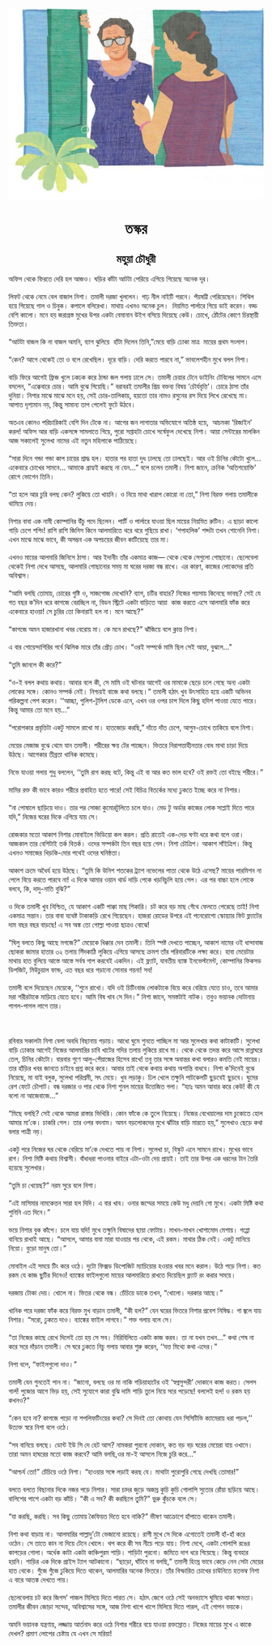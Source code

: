 <div align=center> <img src="./../metadata/images/তস্কর.jpg" align="center" ></div>
<h1 align=center>তস্কর</h1>
<h2 align=center>মহুয়া চৌধুরী</h2>
&#x985;&#x9AB;&#x9BF;&#x9B8; &#x9A5;&#x9C7;&#x995;&#x9C7; &#x9AB;&#x9BF;&#x9B0;&#x9A4;&#x9C7; &#x9A6;&#x9C7;&#x9B0;&#x9BF; &#x9B9;&#x9B2; &#x986;&#x99C;&#x993;&#x964; &#x998;&#x9DC;&#x9BF;&#x9B0; &#x995;&#x9BE;&#x981;&#x99F;&#x9BE; &#x986;&#x99F;&#x99F;&#x9BE; &#x9AA;&#x9C7;&#x9B0;&#x9BF;&#x9DF;&#x9C7; &#x98F;&#x997;&#x9BF;&#x9DF;&#x9C7; &#x997;&#x9BF;&#x9DF;&#x9C7;&#x99B;&#x9C7; &#x985;&#x9A8;&#x9C7;&#x995; &#x9A6;&#x9C2;&#x9B0;&#x964;<br> <br>&#x9B2;&#x9BF;&#x9AB;&#x99F; &#x9A5;&#x9C7;&#x995;&#x9C7; &#x9A8;&#x9C7;&#x9AE;&#x9C7; &#x9AC;&#x9C7;&#x9B2; &#x9AC;&#x9BE;&#x99C;&#x9BE;&#x9B2; &#x9A8;&#x9BF;&#x9B6;&#x9BE;&#x964; &#x9A4;&#x9AE;&#x9BE;&#x9B2;&#x9C0; &#x9A6;&#x9B0;&#x99C;&#x9BE; &#x996;&#x9C1;&#x9B2;&#x9B2;&#x9C7;&#x9A8;&#x964; &#x997;&#x9BE;&#x9DD; &#x9A8;&#x9C0;&#x9B2; &#x9A8;&#x9BE;&#x987;&#x99F;&#x9BF; &#x9AA;&#x9B0;&#x9A8;&#x9C7;&#x964; &#x9AA;&#x981;&#x9DF;&#x9B7;&#x99F;&#x9CD;&#x99F;&#x9BF; &#x9AA;&#x9C7;&#x9B0;&#x9BF;&#x9DF;&#x9C7;&#x99B;&#x9C7;&#x9A8;&#x964; &#x9B6;&#x9BF;&#x9A5;&#x9BF;&#x9B2; &#x9B9;&#x9DF;&#x9C7; &#x997;&#x9BF;&#x9DF;&#x9C7;&#x99B;&#x9C7; &#x997;&#x9BE;&#x9B2; &#x993; &#x99A;&#x9BF;&#x9AC;&#x9C1;&#x995;&#x964; &#x995;&#x9AA;&#x9BE;&#x9B2;&#x9C7; &#x9AC;&#x9B2;&#x9BF;&#x9B0;&#x9C7;&#x996;&#x9BE;&#x964; &#x9AE;&#x9BE;&#x9A5;&#x9BE;&#x9DF; &#x98F;&#x996;&#x9A8;&#x993; &#x985;&#x9A8;&#x9C7;&#x995; &#x99A;&#x9C1;&#x9B2;&#x964;&#xA0; &#x9A8;&#x9BF;&#x9DF;&#x9AE;&#x9BF;&#x9A4; &#x9AA;&#x9BE;&#x9B0;&#x9CD;&#x9B2;&#x9BE;&#x9B0;&#x9C7; &#x997;&#x9BF;&#x9DF;&#x9C7; &#x9A1;&#x9BE;&#x987; &#x995;&#x9B0;&#x9C7;&#x9A8;&#x964; &#x9AC;&#x9A1;&#x9CD;&#x9A1; &#x9AC;&#x9C7;&#x9B6;&#x9BF; &#x995;&#x9BE;&#x9B2;&#x9CB;&#x964; &#x9AE;&#x9A8;&#x9C7; &#x9B9;&#x9DF; &#x99C;&#x9B0;&#x9BE;&#x997;&#x9CD;&#x9B0;&#x9B8;&#x9CD;&#x9A4; &#x9AE;&#x9C1;&#x996;&#x9C7;&#x9B0; &#x989;&#x9AA;&#x9B0; &#x98F;&#x995;&#x99F;&#x9BE; &#x9AC;&#x9C7;&#x9AE;&#x9BE;&#x9A8;&#x9BE;&#x9A8; &#x989;&#x987;&#x997; &#x9AC;&#x9B8;&#x9BF;&#x9DF;&#x9C7; &#x9A6;&#x9BF;&#x9DF;&#x9C7;&#x99B;&#x9C7; &#x995;&#x9C7;&#x989;&#x964; &#x99A;&#x9CB;&#x996;&#x9C7;, &#x9A0;&#x9CB;&#x981;&#x99F;&#x9C7;&#x9B0; &#x995;&#x9CB;&#x9A3;&#x9C7; &#x99A;&#x9BF;&#x9B0;&#x9B8;&#x9CD;&#x9A5;&#x9BE;&#x9DF;&#x9C0; &#x9A4;&#x9BF;&#x995;&#x9CD;&#x9A4;&#x9A4;&#x9BE;&#x964;&#xA0;<br> <br>&#x201C;&#x986;&#x99F;&#x99F;&#x9BE; &#x9AC;&#x9BE;&#x99C;&#x9B2; &#x995;&#x9BF; &#x9A8;&#x9BE; &#x9AC;&#x9BE;&#x99C;&#x9B2; &#x985;&#x9AE;&#x9A8;&#x9BF;, &#x9AC;&#x9CD;&#x9AF;&#x9BE;&#x997; &#x99D;&#x9C1;&#x9B2;&#x9BF;&#x9DF;&#x9C7;&#xA0; &#x9B9;&#x9BE;&#x981;&#x99F;&#x9BE; &#x9A6;&#x9BF;&#x9B2;&#x9C7;&#x9A8; &#x9A4;&#x9BF;&#x9A8;&#x9BF;,&#x201D;&#x9AE;&#x9C7;&#x9DF;&#x9C7; &#x9AC;&#x9BE;&#x9DC;&#x9BF; &#x9A2;&#x9CB;&#x995;&#x9BE; &#x9AE;&#x9BE;&#x9A4;&#x9CD;&#x9B0;&#xA0; &#x9AE;&#x9BE;&#x9DF;&#x9C7;&#x9B0; &#x9AA;&#x9CD;&#x9B0;&#x9A5;&#x9AE; &#x9B8;&#x982;&#x9B2;&#x9BE;&#x9AA;&#x964;<br> <br>&#x201C;&#x995;&#x9C7;&#x9A8;? &#x986;&#x997;&#x9C7; &#x9A5;&#x9C7;&#x995;&#x9C7;&#x987; &#x9A4;&#x9CB; &#x993; &#x9AC;&#x9B2;&#x9C7; &#x9B0;&#x9C7;&#x996;&#x9C7;&#x99B;&#x9BF;&#x9B2;&#x964; &#x9A6;&#x9C2;&#x9B0;&#x9C7; &#x9AC;&#x9BE;&#x9DC;&#x9BF;&#x964; &#x9A6;&#x9C7;&#x9B0;&#x9BF; &#x995;&#x9B0;&#x9A4;&#x9C7; &#x9AA;&#x9BE;&#x9B0;&#x9AC;&#x9C7; &#x9A8;&#x9BE;,&#x201D; &#x9AD;&#x9BE;&#x9AC;&#x9B2;&#x9C7;&#x9B6;&#x9B9;&#x9C0;&#x9A8; &#x9AE;&#x9C1;&#x996;&#x9C7; &#x9AC;&#x9B2;&#x9B2; &#x9A8;&#x9BF;&#x9B6;&#x9BE;&#x964;<br> <br>&#x9AC;&#x9BE;&#x9DC;&#x9BF; &#x9AB;&#x9BF;&#x9B0;&#x9C7; &#x986;&#x997;&#x9C7;&#x987; &#x9AB;&#x9CD;&#x9B0;&#x9BF;&#x99C; &#x996;&#x9C1;&#x9B2;&#x9C7; &#x9A2;&#x995;&#x9A2;&#x995; &#x995;&#x9B0;&#x9C7; &#x9A0;&#x9BE;&#x9A8;&#x9CD;&#x9A1;&#x9BE; &#x99C;&#x9B2; &#x997;&#x9B2;&#x9BE;&#x9DF; &#x9A2;&#x9BE;&#x9B2;&#x9C7; &#x9B8;&#x9C7;&#x964; &#x9A4;&#x9AE;&#x9BE;&#x9B2;&#x9C0; &#x99A;&#x9C7;&#x9DF;&#x9BE;&#x9B0; &#x99F;&#x9C7;&#x9A8;&#x9C7; &#x9A1;&#x9BE;&#x987;&#x9A8;&#x9BF;&#x982; &#x99F;&#x9C7;&#x9AC;&#x9BF;&#x9B2;&#x9C7;&#x9B0; &#x9B8;&#x9BE;&#x9AE;&#x9A8;&#x9C7; &#x98F;&#x9B8;&#x9C7; &#x9AC;&#x9B8;&#x9B2;&#x9C7;&#x9A8;, &#x201C;&#x98F;&#x995;&#x9CD;&#x995;&#x9C7;&#x9AC;&#x9BE;&#x9B0;&#x9C7; &#x99A;&#x9CB;&#x9B0;&#x964; &#x986;&#x9AE;&#x9BF; &#x9AC;&#x9C1;&#x99D;&#x9C7; &#x997;&#x9BF;&#x9DF;&#x9C7;&#x99B;&#x9BF;&#x964;&#x201D; &#x9AC;&#x9B0;&#x9BE;&#x9AC;&#x9B0;&#x987; &#x9A4;&#x9AE;&#x9BE;&#x9B2;&#x9C0;&#x9B0; &#x9AA;&#x9CD;&#x9B0;&#x9BF;&#x9DF; &#x9AC;&#x995;&#x9CD;&#x9A4;&#x9AC;&#x9CD;&#x9AF; &#x9AC;&#x9BF;&#x9B7;&#x9DF; &#x2018;&#x99A;&#x9CC;&#x9B0;&#x9CD;&#x9AF;&#x9AC;&#x9C3;&#x9A4;&#x9CD;&#x9A4;&#x9BF;&#x2019;&#x964; &#x99A;&#x9CB;&#x9B0;&#x9C7; &#x9A0;&#x9BE;&#x9B8;&#x9BE; &#x9A4;&#x9BE;&#x981;&#x9B0; &#x9A6;&#x9C1;&#x9A8;&#x9BF;&#x9DF;&#x9BE;&#x964; &#x9A8;&#x9BF;&#x9B6;&#x9BE;&#x9B0; &#x9AE;&#x9BE;&#x99D;&#x9C7; &#x9AE;&#x9BE;&#x99D;&#x9C7; &#x9AE;&#x9A8;&#x9C7; &#x9B9;&#x9DF;, &#x9B8;&#x9C7;&#x987; &#x99A;&#x9CB;&#x9B0;-&#x9A4;&#x9BE;&#x9B2;&#x9BF;&#x995;&#x9BE;&#x9DF;, &#x9B9;&#x9DF;&#x9A4;&#x9CB; &#x9A4;&#x9BE;&#x9B0; &#x9A8;&#x9BE;&#x9AE;&#x993; &#x9B0;&#x9B8;&#x9C1;&#x9A8;&#x9C7;&#x9B0; &#x9B0;&#x9B8; &#x9A6;&#x9BF;&#x9DF;&#x9C7; &#x9B2;&#x9BF;&#x996;&#x9C7; &#x9B0;&#x9C7;&#x996;&#x9C7;&#x99B;&#x9C7; &#x9AE;&#x9BE;&#x964; &#x986;&#x9AA;&#x9BE;&#x9A4; &#x9A6;&#x9C3;&#x9B6;&#x9CD;&#x9AF;&#x9AE;&#x9BE;&#x9A8; &#x9A8;&#x9DF;, &#x995;&#x9BF;&#x9A8;&#x9CD;&#x9A4;&#x9C1; &#x9B8;&#x9BE;&#x9AE;&#x9BE;&#x9A8;&#x9CD;&#x9AF; &#x9A4;&#x9BE;&#x9AA; &#x9AA;&#x9C7;&#x9B2;&#x9C7;&#x987; &#x9AB;&#x9C1;&#x99F;&#x9C7; &#x989;&#x9A0;&#x9AC;&#x9C7;&#x964;<br> <br>&#x985;&#x9A4;&#x98F;&#x9AC; &#x995;&#x9CB;&#x9A8;&#x993; &#x9AA;&#x9B0;&#x9BF;&#x99A;&#x9BE;&#x9B0;&#x9BF;&#x995;&#x9BE;&#x987; &#x9AC;&#x9C7;&#x9B6;&#x9BF; &#x9A6;&#x9BF;&#x9A8; &#x99F;&#x9C7;&#x995;&#x9C7; &#x9A8;&#x9BE;&#x964; &#x986;&#x997;&#x9C7;&#x9B0; &#x99C;&#x9A8; &#x9B2;&#x9BE;&#x997;&#x9BE;&#x9A4;&#x9BE;&#x9B0; &#x985;&#x9AD;&#x9BF;&#x9AF;&#x9CB;&#x997;&#x9C7; &#x985;&#x9A4;&#x9BF;&#x9B7;&#x9CD;&#x9A0; &#x9B9;&#x9DF;&#x9C7;,&#xA0; &#x986;&#x99A;&#x9AE;&#x995;&#x9BE; &#x2018;&#x9B0;&#x9BF;&#x99C;&#x9BE;&#x987;&#x9A8;&#x2019; &#x995;&#x9B0;&#x9B2;! &#x985;&#x9AB;&#x9BF;&#x9B8; &#x986;&#x9B0; &#x9AC;&#x9BE;&#x9DC;&#x9BF; &#x98F;&#x995;&#x9B8;&#x999;&#x9CD;&#x997;&#x9C7; &#x9B8;&#x9BE;&#x9AE;&#x9B2;&#x9BE;&#x9A4;&#x9C7; &#x997;&#x9BF;&#x9DF;&#x9C7;, &#x9AA;&#x9C1;&#x9B0;&#x9CB; &#x9B8;&#x9AA;&#x9CD;&#x9A4;&#x9BE;&#x9B9;&#x99F;&#x9BE; &#x99A;&#x9CB;&#x996;&#x9C7; &#x9B8;&#x9B0;&#x9CD;&#x9B7;&#x9C7;&#x9AB;&#x9C1;&#x9B2; &#x9A6;&#x9C7;&#x996;&#x9C7;&#x99B;&#x9C7; &#x9A8;&#x9BF;&#x9B6;&#x9BE;&#x964; &#x986;&#x9DF;&#x9BE; &#x9B8;&#x9C7;&#x9A8;&#x9CD;&#x99F;&#x9BE;&#x9B0;&#x9C7;&#x9B0; &#x9AE;&#x9BE;&#x9B2;&#x995;&#x9BF;&#x9A8; &#x986;&#x99C; &#x9B8;&#x995;&#x9BE;&#x9B2;&#x9C7;&#x987; &#x9B8;&#x9C1;&#x9B2;&#x9C7;&#x996;&#x9BE; &#x9A8;&#x9BE;&#x9AE;&#x9C7;&#x9B0; &#x98F;&#x987; &#x9A8;&#x9A4;&#x9C1;&#x9A8; &#x9AE;&#x9B9;&#x9BF;&#x9B2;&#x9BE;&#x995;&#x9C7; &#x9AA;&#x9BE;&#x9A0;&#x9BF;&#x9DF;&#x9C7;&#x99B;&#x9C7;&#x964;<br> <br>&#x201C;&#x9B8;&#x9BE;&#x9B0;&#x9BE; &#x9A6;&#x9BF;&#x9A8;&#x9C7; &#x997;&#x9A8;&#x9CD;&#x9A1;&#x9BE; &#x997;&#x9A8;&#x9CD;&#x9A1;&#x9BE; &#x995;&#x9BE;&#x9AA; &#x99A;&#x9BE;&#x9DF;&#x9C7;&#x9B0; &#x9B6;&#x9CD;&#x9B0;&#x9BE;&#x9A6;&#x9CD;&#x9A7; &#x9B9;&#x9B2;&#x964; &#x9B9;&#x9BE;&#x9A4;&#x9BE;&#x9B0; &#x9AA;&#x9B0; &#x9B9;&#x9BE;&#x9A4;&#x9BE; &#x9A6;&#x9C1;&#x9A7; &#x9A2;&#x9BE;&#x9B2;&#x99B;&#x9C7; &#x9A4;&#x9CB; &#x9A2;&#x9BE;&#x9B2;&#x99B;&#x9C7;&#x987;&#x964; &#x986;&#x9B0; &#x993;&#x987; &#x99A;&#x9BF;&#x9A8;&#x9BF;&#x9B0; &#x995;&#x9CC;&#x99F;&#x9CB; &#x996;&#x9C1;&#x9B2;&#x9C7;... &#x98F;&#x995;&#x9C7;&#x9AC;&#x9BE;&#x9B0;&#x9C7; &#x99A;&#x9CB;&#x996;&#x9C7;&#x9B0; &#x9B8;&#x9BE;&#x9AE;&#x9A8;&#x9C7;... &#x986;&#x9AE;&#x9BE;&#x995;&#x9C7; &#x997;&#x9CD;&#x9B0;&#x9BE;&#x9B9;&#x9CD;&#x9AF;&#x987; &#x995;&#x9B0;&#x99B;&#x9C7; &#x9A8;&#x9BE; &#x9AF;&#x9C7;&#x9A8;...&#x201D; &#x9AC;&#x9B2;&#x9C7; &#x99A;&#x9B2;&#x9C7;&#x9A8; &#x9A4;&#x9AE;&#x9BE;&#x9B2;&#x9C0;&#x964; &#x9A8;&#x9BF;&#x9B6;&#x9BE; &#x99C;&#x9BE;&#x9A8;&#x9C7;, &#x995;&#x9CD;&#x9B0;&#x9A8;&#x9BF;&#x995; &#x2018;&#x985;&#x9A4;&#x9BF;&#x9B6;&#x9DF;&#x9CB;&#x995;&#x9CD;&#x9A4;&#x9BF;&#x2019; &#x9B0;&#x9CB;&#x997;&#x9C7; &#x9AD;&#x9CB;&#x997;&#x9C7;&#x9A8; &#x9A4;&#x9BF;&#x9A8;&#x9BF;&#x964;&#xA0;&#xA0;<br> <br>&#x201C;&#x9A4;&#x9BE; &#x9B9;&#x9B2;&#x9C7; &#x986;&#x9B0; &#x99A;&#x9C1;&#x9B0;&#x9BF; &#x9AC;&#x9B2;&#x99B; &#x995;&#x9C7;&#x9A8;? &#x9B2;&#x9C1;&#x995;&#x9BF;&#x9DF;&#x9C7; &#x9A4;&#x9CB; &#x996;&#x9BE;&#x9DF;&#x9A8;&#x9BF;&#x964; &#x993; &#x9A8;&#x9BF;&#x9DF;&#x9C7; &#x9AE;&#x9BE;&#x9A5;&#x9BE; &#x996;&#x9BE;&#x9B0;&#x9BE;&#x9AA; &#x995;&#x9CB;&#x9B0;&#x9CB; &#x9A8;&#x9BE; &#x9A4;&#x9CB;,&#x201D; &#x9A8;&#x9BF;&#x9B6;&#x9BE; &#x9AC;&#x9BF;&#x9B0;&#x995;&#x9CD;&#x9A4; &#x997;&#x9B2;&#x9BE;&#x9DF; &#x9A4;&#x9AE;&#x9BE;&#x9B2;&#x9C0;&#x995;&#x9C7; &#x9A5;&#x9BE;&#x9AE;&#x9BF;&#x9DF;&#x9C7; &#x9A6;&#x9C7;&#x9DF;&#x964;<br> <br>&#x9A8;&#x9BF;&#x9B6;&#x9BE;&#x9B0; &#x9AC;&#x9BE;&#x9AC;&#x9BE; &#x98F;&#x995; &#x9A8;&#x9BE;&#x9AE;&#x9C0; &#x995;&#x9CB;&#x9AE;&#x9CD;&#x9AA;&#x9BE;&#x9A8;&#x9BF;&#x9B0; &#x989;&#x981;&#x99A;&#x9C1; &#x9AA;&#x9A6;&#x9C7; &#x99B;&#x9BF;&#x9B2;&#x9C7;&#x9A8;&#x964; &#x9AA;&#x9BE;&#x9B0;&#x9CD;&#x99F;&#x9BF; &#x993; &#x9AA;&#x9BE;&#x9B0;&#x9CD;&#x9B2;&#x9BE;&#x9B0;&#x9C7; &#x9AF;&#x9BE;&#x993;&#x9DF;&#x9BE; &#x99B;&#x9BF;&#x9B2; &#x9AE;&#x9BE;&#x9DF;&#x9C7;&#x9B0; &#x9A8;&#x9BF;&#x9DF;&#x9AE;&#x9BF;&#x9A4; &#x9B0;&#x9C1;&#x99F;&#x9BF;&#x9A8;&#x964; &#x98F; &#x99B;&#x9BE;&#x9DC;&#x9BE; &#x995;&#x9BE;&#x9B2;&#x9CB; &#x997;&#x9BE;&#x9A1;&#x9BC;&#x9BF; &#x99A;&#x9C7;&#x9AA;&#x9C7; &#x9B6;&#x9AA;&#x9BF;&#x982;! &#x9B0;&#x9BE;&#x9B6;&#x9BF; &#x9B0;&#x9BE;&#x9B6;&#x9BF; &#x99C;&#x9BF;&#x9A8;&#x9BF;&#x9B8; &#x995;&#x9BF;&#x9A8;&#x9C7; &#x986;&#x9B2;&#x9AE;&#x9BE;&#x9B0;&#x9BF;&#x9A4;&#x9C7; &#x9A5;&#x9B0;&#x9C7; &#x9A5;&#x9B0;&#x9C7; &#x997;&#x9C1;&#x99B;&#x9BF;&#x9DF;&#x9C7; &#x9B0;&#x9BE;&#x996;&#x9BE;&#x964; &#x2018;&#x9B6;&#x9AA;&#x9BE;&#x9B9;&#x9B2;&#x9BF;&#x995;&#x2019; &#x9B6;&#x9AC;&#x9CD;&#x9A6;&#x99F;&#x9BE; &#x9A4;&#x996;&#x9A8; &#x9B6;&#x9CB;&#x9A8;&#x9C7;&#x9A8;&#x9BF; &#x9A8;&#x9BF;&#x9B6;&#x9BE;&#x964; &#x98F;&#x996;&#x9A8; &#x9AE;&#x9BE;&#x99D;&#x9C7; &#x9AE;&#x9BE;&#x99D;&#x9C7; &#x9AD;&#x9BE;&#x9AC;&#x9C7;, &#x995;&#x9C0; &#x985;&#x9B8;&#x9AE;&#x9CD;&#x9AD;&#x9AC; &#x98F;&#x995; &#x985;&#x9AA;&#x99A;&#x9DF;&#x9C7;&#x9B0; &#x99C;&#x9C0;&#x9AC;&#x9A8; &#x995;&#x9BE;&#x99F;&#x9BF;&#x9DF;&#x9C7;&#x99B;&#x9C7; &#x9A4;&#x9BE;&#x9B0; &#x9AE;&#x9BE;&#x964;<br> <br>&#x98F;&#x996;&#x9A8;&#x993; &#x9AE;&#x9BE;&#x9DF;&#x9C7;&#x9B0; &#x986;&#x9B2;&#x9AE;&#x9BE;&#x9B0;&#x9BF; &#x99C;&#x9BF;&#x9A8;&#x9BF;&#x9B8;&#x9C7; &#x9A0;&#x9BE;&#x9B8;&#x9BE;&#x964; &#x986;&#x9B0; &#x987;&#x9A6;&#x9BE;&#x9A8;&#x9C0;&#x982; &#x9A4;&#x9BE;&#x981;&#x9B0; &#x98F;&#x995;&#x9AE;&#x9BE;&#x9A4;&#x9CD;&#x9B0; &#x995;&#x9BE;&#x99C;&#x2014; &#x9A5;&#x9C7;&#x995;&#x9C7; &#x9A5;&#x9C7;&#x995;&#x9C7; &#x9B8;&#x9C7;&#x997;&#x9C1;&#x9B2;&#x9CB; &#x997;&#x9CB;&#x99B;&#x9BE;&#x9A8;&#x9CB;&#x964; &#x99B;&#x9C7;&#x9B2;&#x9C7;&#x9AC;&#x9C7;&#x9B2;&#x9BE; &#x9A5;&#x9C7;&#x995;&#x9C7;&#x987; &#x9A8;&#x9BF;&#x9B6;&#x9BE; &#x9A6;&#x9C7;&#x996;&#x9C7; &#x986;&#x9B8;&#x99B;&#x9C7;, &#x986;&#x9B2;&#x9AE;&#x9BE;&#x9B0;&#x9BF; &#x997;&#x9CB;&#x99B;&#x9BE;&#x9A8;&#x9CB;&#x9B0; &#x9B8;&#x9AE;&#x9DF; &#x9AE;&#x9BE; &#x998;&#x9B0;&#x9C7;&#x9B0; &#x9A6;&#x9B0;&#x99C;&#x9BE; &#x9AC;&#x9A8;&#x9CD;&#x9A7; &#x9B0;&#x9BE;&#x996;&#x9C7;&#x964; &#x98F;&#x9B0; &#x995;&#x9BE;&#x9B0;&#x9A3;, &#x995;&#x9BE;&#x99C;&#x9C7;&#x9B0; &#x9B2;&#x9CB;&#x995;&#x9C7;&#x9A6;&#x9C7;&#x9B0; &#x9AA;&#x9CD;&#x9B0;&#x9A4;&#x9BF; &#x985;&#x9AC;&#x9BF;&#x9B6;&#x9CD;&#x9AC;&#x9BE;&#x9B8;&#x964;<br> <br>&#x201C;&#x986;&#x9AE;&#x9BF; &#x9AC;&#x9B2;&#x99B;&#x9BF; &#x9A4;&#x9CB;&#x9AE;&#x9BE;&#x9DF;, &#x99A;&#x9CB;&#x9B0;&#x9C7;&#x9B0; &#x997;&#x9C1;&#x9B7;&#x9CD;&#x99F;&#x9BF; &#x993;, &#x9B8;&#x9BE;&#x99C;&#x997;&#x9CB;&#x99C; &#x9A6;&#x9C7;&#x996;&#x9CB;&#x9A8;&#x9BF;? &#x9AC;&#x9CD;&#x9AF;&#x9BE;&#x997;, &#x99A;&#x99F;&#x9BF;&#x9B0; &#x9AC;&#x9BE;&#x9B9;&#x9BE;&#x9B0;? &#x9A8;&#x9BF;&#x99C;&#x9C7;&#x9B0; &#x9AA;&#x9DF;&#x9B8;&#x9BE;&#x9DF; &#x995;&#x9BF;&#x9A8;&#x9C7;&#x99B;&#x9C7; &#x9AD;&#x9BE;&#x9AC;&#x99B;? &#x9B8;&#x9C7;&#x987; &#x9AF;&#x9C7; &#x997;&#x9A4; &#x9AC;&#x99B;&#x9B0; &#x995;&#x2019;&#x9A6;&#x9BF;&#x9A8; &#x9A7;&#x9B0;&#x9C7; &#x995;&#x9BE;&#x997;&#x99C;&#x9C7; &#x9AC;&#x9C7;&#x9B0;&#x99A;&#x9CD;&#x99B;&#x9BF;&#x9B2; &#x9A8;&#x9BE;, &#x9AC;&#x9BF;&#x9A1;&#x9A8; &#x9B8;&#x9CD;&#x99F;&#x9CD;&#x9B0;&#x9BF;&#x99F;&#x9C7; &#x98F;&#x995;&#x99F;&#x9BE; &#x9AC;&#x9BE;&#x9DC;&#x9BF;&#x9A4;&#x9C7; &#x986;&#x9DF;&#x9BE;&#xA0; &#x995;&#x9BE;&#x99C; &#x995;&#x9B0;&#x9A4;&#x9C7; &#x98F;&#x9B8;&#x9C7; &#x986;&#x9B2;&#x9AE;&#x9BE;&#x9B0;&#x9BF; &#x9AB;&#x9BE;&#x981;&#x995; &#x995;&#x9B0;&#x9C7; &#x98F;&#x995;&#x9C7;&#x9AC;&#x9BE;&#x9B0;&#x9C7; &#x9B9;&#x9BE;&#x993;&#x9DF;&#x9BE;! &#x9B8;&#x9C7; &#x99A;&#x9C1;&#x9B0;&#x9BF;&#x9B0; &#x9A4;&#x9CB; &#x995;&#x9BF;&#x9A8;&#x9BE;&#x9B0;&#x9BE;&#x987; &#x9B9;&#x9B2; &#x9A8;&#x9BE;&#x964; &#x9AE;&#x9A8;&#x9C7; &#x986;&#x99B;&#x9C7;?&#x201D;<br> <br>&#x201C;&#x995;&#x9BE;&#x997;&#x99C;&#x9C7; &#x985;&#x9AE;&#x9A8; &#x9B9;&#x9BE;&#x99C;&#x9BE;&#x9B0;&#x996;&#x9BE;&#x9A8;&#x9BE; &#x996;&#x9AC;&#x9B0; &#x9AC;&#x9C7;&#x9B0;&#x9CB;&#x9DF; &#x9AE;&#x9BE;&#x964; &#x995;&#x9C7; &#x9AE;&#x9A8;&#x9C7; &#x9B0;&#x9BE;&#x996;&#x99B;&#x9C7;?&#x201D; &#x99D;&#x9BE;&#x981;&#x99C;&#x9BF;&#x9DF;&#x9C7; &#x9AC;&#x9B2;&#x9C7; &#x995;&#x9CD;&#x9B2;&#x9BE;&#x9A8;&#x9CD;&#x9A4; &#x9A8;&#x9BF;&#x9B6;&#x9BE;&#x964;<br> <br>&#x98F; &#x9AC;&#x9BE;&#x9B0; &#x997;&#x9CB;&#x9DF;&#x9C7;&#x9A8;&#x9CD;&#x9A6;&#x9BE;&#x997;&#x9BF;&#x9B0;&#x9BF;&#x9B0; &#x997;&#x9B0;&#x9CD;&#x9AC;&#x9C7; &#x99D;&#x9BF;&#x9B2;&#x9BF;&#x995; &#x9AE;&#x9BE;&#x9B0;&#x9C7; &#x9A4;&#x9BE;&#x981;&#x9B0; &#x9AA;&#x9CD;&#x9B0;&#x9CC;&#x9DD; &#x99A;&#x9CB;&#x996;&#x964; &#x201C;&#x993;&#x9B0;&#x987; &#x9B8;&#x9AE;&#x9CD;&#x9AA;&#x9B0;&#x9CD;&#x995;&#x9C7; &#x9AE;&#x9BE;&#x9AE;&#x9BF; &#x99B;&#x9BF;&#x9B2; &#x9B8;&#x9C7;&#x987; &#x986;&#x9DF;&#x9BE;, &#x9AC;&#x9C1;&#x99D;&#x9B2;&#x9C7;...&#x201D;&#xA0;&#xA0;&#xA0;&#xA0;<br> <br>&#x201C;&#x9A4;&#x9C1;&#x9AE;&#x9BF; &#x99C;&#x9BE;&#x9A8;&#x9B2;&#x9C7; &#x995;&#x9C0; &#x995;&#x9B0;&#x9C7;?&#x201D;&#xA0;&#xA0;<br> <br>&#x201C;&#x993;-&#x987; &#x9AC;&#x9B2;&#x9B2; &#x995;&#x9A5;&#x9BE;&#x9DF; &#x995;&#x9A5;&#x9BE;&#x9DF;&#x964; &#x986;&#x9AC;&#x9BE;&#x9B0; &#x9AC;&#x9B2;&#x9C7; &#x995;&#x9C0;, &#x9B8;&#x9C7; &#x9AE;&#x9BE;&#x9AE;&#x9BF; &#x993;&#x987; &#x998;&#x99F;&#x9A8;&#x9BE;&#x9B0; &#x986;&#x997;&#x9C7;&#x987; &#x993;&#x9B0; &#x9AE;&#x9BE;&#x9AE;&#x9BE;&#x995;&#x9C7; &#x99B;&#x9C7;&#x9DC;&#x9C7; &#x99A;&#x9B2;&#x9C7; &#x997;&#x9C7;&#x99B;&#x9C7; &#x985;&#x9A8;&#x9CD;&#x9AF; &#x98F;&#x995;&#x99F;&#x9BE; &#x9B2;&#x9CB;&#x995;&#x9C7;&#x9B0; &#x9B8;&#x999;&#x9CD;&#x997;&#x9C7;&#x964; &#x995;&#x9CB;&#x9A8;&#x993; &#x9B8;&#x9AE;&#x9CD;&#x9AA;&#x9B0;&#x9CD;&#x995; &#x9A8;&#x9C7;&#x987;&#x964; &#x9A8;&#x9BF;&#x9B6;&#x9CD;&#x99A;&#x9DF;&#x987; &#x9AC;&#x9BE;&#x99C;&#x9C7; &#x995;&#x9A5;&#x9BE; &#x9AC;&#x9B2;&#x99B;&#x9C7;&#x964;&#x201D; &#x9A4;&#x9AE;&#x9BE;&#x9B2;&#x9C0; &#x9B9;&#x9A0;&#x9BE;&#x9CE; &#x996;&#x9C1;&#x9AC; &#x989;&#x9CE;&#x9B8;&#x9BE;&#x9B9;&#x9BF;&#x9A4; &#x9B9;&#x9DF;&#x9C7; &#x98F;&#x995;&#x99F;&#x9BF; &#x985;&#x9AD;&#x9BF;&#x9A8;&#x9AC; &#x9AA;&#x9B0;&#x9BF;&#x995;&#x9B2;&#x9CD;&#x9AA;&#x9A8;&#x9BE; &#x9AA;&#x9C7;&#x9B6; &#x995;&#x9B0;&#x9C7;&#x9A8;&#x964; &#x2018;&#x2018;&#x986;&#x99A;&#x9CD;&#x99B;&#x9BE;, &#x9AA;&#x9C1;&#x9B2;&#x9BF;&#x9B6;-&#x99F;&#x9C1;&#x9B2;&#x9BF;&#x9B6; &#x9A1;&#x9C7;&#x995;&#x9C7; &#x98F;&#x9A8;&#x9C7;, &#x98F;&#x996;&#x9A8; &#x993;&#x9B0; &#x993;&#x9AA;&#x9B0; &#x99A;&#x9BE;&#x9AA; &#x9A6;&#x9BF;&#x9B2;&#x9C7; &#x995;&#x9BF;&#x99B;&#x9C1; &#x9B9;&#x9A6;&#x9BF;&#x9B6; &#x9AA;&#x9BE;&#x993;&#x9DF;&#x9BE; &#x9AF;&#x9C7;&#x9A4;&#x9C7; &#x9AA;&#x9BE;&#x9B0;&#x9C7;&#x964; &#x995;&#x9BF;&#x9A8;&#x9CD;&#x9A4;&#x9C1; &#x986;&#x9AE;&#x9BE;&#x9B0; &#x9A4;&#x9CB; &#x9AE;&#x9A8;&#x9C7; &#x9B9;&#x9DF;...&#x201D;<br> <br>&#x201C;&#x9AA;&#x9B0;&#x9CB;&#x9AA;&#x995;&#x9BE;&#x9B0; &#x9AA;&#x9CD;&#x9B0;&#x9AC;&#x9C3;&#x9A4;&#x9CD;&#x9A4;&#x9BF;&#x99F;&#x9BE; &#x98F;&#x995;&#x99F;&#x9C1; &#x9B8;&#x9BE;&#x9AE;&#x9B2;&#x9C7; &#x9B0;&#x9BE;&#x996;&#x9CB; &#x9AE;&#x9BE;&#x964; &#x9B9;&#x9BE;&#x9A4;&#x99C;&#x9CB;&#x9DC; &#x995;&#x9B0;&#x99B;&#x9BF;,&#x201D; &#x9A6;&#x9BE;&#x981;&#x9A4;&#x9C7; &#x9A6;&#x9BE;&#x981;&#x9A4; &#x99A;&#x9C7;&#x9AA;&#x9C7;, &#x986;&#x997;&#x9C1;&#x9A8;-&#x99A;&#x9CB;&#x996;&#x9C7; &#x9A4;&#x9BE;&#x995;&#x9BF;&#x9DF;&#x9C7; &#x9AC;&#x9B2;&#x9C7; &#x9A8;&#x9BF;&#x9B6;&#x9BE;&#x964;<br> <br>&#x9AE;&#x9C7;&#x9DF;&#x9C7;&#x9B0; &#x9AE;&#x9C7;&#x99C;&#x9BE;&#x99C; &#x9AC;&#x9C1;&#x99D;&#x9C7; &#x9A5;&#x9C7;&#x9AE;&#x9C7; &#x9AF;&#x9BE;&#x9A8; &#x9A4;&#x9AE;&#x9BE;&#x9B2;&#x9C0;&#x964; &#x9B6;&#x9B0;&#x9C0;&#x9B0;&#x9C7;&#x9B0; &#x995;&#x9CD;&#x9B7;&#x9DF; &#x99F;&#x9C7;&#x9B0; &#x9AA;&#x9BE;&#x99A;&#x9CD;&#x99B;&#x9C7;&#x9A8;&#x964; &#x9AD;&#x9BF;&#x9A4;&#x9B0;&#x9C7; &#x9A8;&#x9BF;&#x9B0;&#x9BE;&#x9AA;&#x9A4;&#x9CD;&#x9A4;&#x9BE;&#x9B9;&#x9C0;&#x9A8;&#x9A4;&#x9BE;&#x9B0; &#x9AC;&#x9CB;&#x9A7; &#x9AE;&#x9BE;&#x9A5;&#x9BE; &#x99A;&#x9BE;&#x9DC;&#x9BE; &#x9A6;&#x9BF;&#x9DF;&#x9C7; &#x989;&#x9A0;&#x99B;&#x9C7;&#x964; &#x986;&#x997;&#x9C7;&#x995;&#x9BE;&#x9B0; &#x9A4;&#x9C0;&#x9AC;&#x9CD;&#x9B0;&#x9A4;&#x9BE; &#x996;&#x9BE;&#x9A8;&#x9BF;&#x995; &#x995;&#x9AE;&#x9C7;&#x99B;&#x9C7;&#x964;<br> <br>&#x9A8;&#x9BF;&#x9AD;&#x9C7; &#x9AF;&#x9BE;&#x993;&#x9DF;&#x9BE; &#x997;&#x9B2;&#x9BE;&#x9DF; &#x9B6;&#x9C1;&#x9A7;&#x9C1; &#x9AC;&#x9B2;&#x9B2;&#x9C7;&#x9A8;, &#x2018;&#x2018;&#x9A4;&#x9C1;&#x9AE;&#x9BF; &#x9B0;&#x9BE;&#x997; &#x995;&#x9B0;&#x99B; &#x9AC;&#x99F;&#x9C7;, &#x995;&#x9BF;&#x9A8;&#x9CD;&#x9A4;&#x9C1; &#x98F;&#x987; &#x9AC;&#x9BE; &#x986;&#x9B0; &#x995;&#x9A4; &#x9AD;&#x9BE;&#x9B2; &#x9B9;&#x9AC;&#x9C7;? &#x993;&#x987; &#x9B0;&#x995;&#x9CD;&#x9A4;&#x987; &#x9A4;&#x9CB; &#x9AC;&#x987;&#x99B;&#x9C7; &#x9B6;&#x9B0;&#x9C0;&#x9B0;&#x9C7;&#x964;&#x201D;<br> <br>&#x9AE;&#x9BE;&#x9AE;&#x9BF;&#x9B0; &#x9B0;&#x995;&#x9CD;&#x9A4; &#x995;&#x9C0; &#x9AD;&#x9BE;&#x9AC;&#x9C7; &#x995;&#x9BE;&#x9B0;&#x993; &#x9B6;&#x9B0;&#x9C0;&#x9B0;&#x9C7; &#x9AA;&#x9CD;&#x9B0;&#x9AC;&#x9BE;&#x9B9;&#x9BF;&#x9A4; &#x9B9;&#x9A4;&#x9C7; &#x9AA;&#x9BE;&#x9B0;&#x9C7;! &#x9B8;&#x9C7;&#x987; &#x9AC;&#x9BF;&#x99A;&#x9BF;&#x9A4;&#x9CD;&#x9B0; &#x9AC;&#x9BF;&#x9A4;&#x9B0;&#x9CD;&#x995;&#x9C7;&#x9B0; &#x9AE;&#x9A7;&#x9CD;&#x9AF;&#x9C7; &#x9A2;&#x9C1;&#x995;&#x9A4;&#x9C7; &#x987;&#x99A;&#x9CD;&#x99B;&#x9C7; &#x995;&#x9B0;&#x9C7; &#x9A8;&#x9BE; &#x9A8;&#x9BF;&#x9B6;&#x9BE;&#x9B0;&#x964;<br> <br>&#x201C;&#x9A8;&#x9BE; &#x9AA;&#x9CB;&#x9B7;&#x9BE;&#x9B2;&#x9C7; &#x99B;&#x9BE;&#x9DC;&#x9BF;&#x9DF;&#x9C7; &#x9A6;&#x9BE;&#x993;&#x964; &#x9A4;&#x9BE;&#x9B0; &#x9AA;&#x9B0; &#x9B8;&#x9CB;&#x99C;&#x9BE; &#x995;&#x9C1;&#x9AE;&#x9CB;&#x9B0;&#x99F;&#x9C1;&#x9B2;&#x9BF;&#x9A4;&#x9C7; &#x99A;&#x9B2;&#x9C7; &#x9AF;&#x9BE;&#x993;&#x964; &#x9AE;&#x9C7;&#x9A1; &#x99F;&#x9C1; &#x985;&#x9B0;&#x9CD;&#x9A1;&#x9BE;&#x9B0; &#x995;&#x9BE;&#x99C;&#x9C7;&#x9B0; &#x9B2;&#x9CB;&#x995; &#x9B8;&#x9BE;&#x9AA;&#x9CD;&#x9B2;&#x9BE;&#x987; &#x9A6;&#x9BF;&#x9A4;&#x9C7; &#x9AA;&#x9BE;&#x9B0;&#x9C7; &#x9AF;&#x9A6;&#x9BF;,&#x201D; &#x9A8;&#x9BF;&#x99C;&#x9C7;&#x9B0; &#x998;&#x9B0;&#x9C7;&#x9B0; &#x9A6;&#x9BF;&#x995;&#x9C7; &#x98F;&#x997;&#x9BF;&#x9DF;&#x9C7; &#x9AF;&#x9BE;&#x9DF; &#x9B8;&#x9C7;&#x964;<br> <br>&#x9B0;&#x9CB;&#x99C;&#x995;&#x9BE;&#x9B0; &#x9AE;&#x9A4;&#x9CB; &#x986;&#x995;&#x9BE;&#x9B6; &#x9A8;&#x9BF;&#x9B6;&#x9BE;&#x9B0; &#x9AE;&#x9CB;&#x9AC;&#x9BE;&#x987;&#x9B2;&#x9C7; &#x9AD;&#x9BF;&#x9A1;&#x9BF;&#x9DF;&#x9CB; &#x995;&#x9B2; &#x995;&#x9B0;&#x9B2;&#x964; &#x9AA;&#x9CD;&#x9B0;&#x9A4;&#x9BF; &#x9B0;&#x9BE;&#x9A4;&#x9C7;&#x987; &#x98F;&#x995;-&#x9A6;&#x9C7;&#x9DC; &#x998;&#x9A3;&#x9CD;&#x99F;&#x9BE; &#x9A7;&#x9B0;&#x9C7; &#x995;&#x9A5;&#x9BE; &#x9AC;&#x9B2;&#x9C7; &#x993;&#x9B0;&#x9BE;&#x964; &#x986;&#x99C;&#x995;&#x9BE;&#x9B2; &#x9A4;&#x9BE;&#x9B0; &#x9AC;&#x9C7;&#x9B6;&#x9BF;&#x99F;&#x9BE;&#x987; &#x9A4;&#x9B0;&#x9CD;&#x995; &#x9AC;&#x9BF;&#x9A4;&#x9B0;&#x9CD;&#x995;&#x964; &#x993;&#x9A6;&#x9C7;&#x9B0; &#x9B8;&#x9AE;&#x9CD;&#x9AA;&#x9B0;&#x9CD;&#x995;&#x99F;&#x9BE; &#x9A4;&#x9BF;&#x9A8; &#x9AC;&#x99B;&#x9B0; &#x9B9;&#x9DF;&#x9C7; &#x997;&#x9C7;&#x9B2;&#x964; &#x9A8;&#x9BF;&#x9B6;&#x9BE; &#x99A;&#x9CC;&#x9A4;&#x9CD;&#x9B0;&#x9BF;&#x9B6;&#x964; &#x986;&#x995;&#x9BE;&#x9B6; &#x9B8;&#x9BE;&#x981;&#x987;&#x9A4;&#x9CD;&#x9B0;&#x9BF;&#x9B6;&#x964; &#x995;&#x9BF;&#x9A8;&#x9CD;&#x9A4;&#x9C1; &#x98F;&#x996;&#x9A8;&#x993; &#x9B8;&#x9AE;&#x9BE;&#x99C;&#x9C7;&#x9B0; &#x996;&#x9BF;&#x9DC;&#x995;&#x9BF;-&#x9A6;&#x9CB;&#x9B0; &#x9AA;&#x9A5;&#x9C7;&#x987; &#x993;&#x9A6;&#x9C7;&#x9B0; &#x998;&#x9A8;&#x9BF;&#x9B7;&#x9CD;&#x9A0;&#x9A4;&#x9BE;&#x964;<br> <br>&#x986;&#x995;&#x9BE;&#x9B6; &#x995;&#x9CD;&#x9B0;&#x9AE;&#x9C7; &#x985;&#x9A7;&#x9C8;&#x9B0;&#x9CD;&#x9AF; &#x9B9;&#x9DF;&#x9C7; &#x989;&#x9A0;&#x99B;&#x9C7;&#x964; &#x201C;&#x9A4;&#x9C1;&#x9AE;&#x9BF; &#x995;&#x9BF; &#x989;&#x9A8;&#x9BF;&#x9B6; &#x9B6;&#x9A4;&#x995;&#x9C7;&#x9B0; &#x99F;&#x9CD;&#x9B0;&#x9CD;&#x9AF;&#x9BE;&#x9B6; &#x9A8;&#x9AD;&#x9C7;&#x9B2;&#x9C7;&#x9B0; &#x9AA;&#x9BE;&#x9A4;&#x9BE; &#x9A5;&#x9C7;&#x995;&#x9C7; &#x989;&#x9A0;&#x9C7; &#x98F;&#x9B8;&#x9C7;&#x99B;? &#x9AE;&#x9BE;&#x9DF;&#x9C7;&#x9B0; &#x9AA;&#x9BE;&#x9B0;&#x9AE;&#x9BF;&#x9B6;&#x9A8; &#x9A8;&#x9BE; &#x9AA;&#x9C7;&#x9B2;&#x9C7; &#x9AC;&#x9BF;&#x9DF;&#x9C7; &#x995;&#x9B0;&#x9A4;&#x9C7; &#x9AA;&#x9BE;&#x9B0;&#x9AC;&#x9C7; &#x9A8;&#x9BE;! &#x98F; &#x9A6;&#x9BF;&#x995;&#x9C7; &#x986;&#x9AE;&#x9BE;&#x9B0; &#x993;&#x9DF;&#x9BE;&#x9A8; &#x9A5;&#x9BE;&#x9B0;&#x9CD;&#x9A1; &#x9A6;&#x9BE;&#x9DC;&#x9BF; &#x9AA;&#x9C7;&#x995;&#x9C7; &#x996;&#x9DC;&#x9AC;&#x9BF;&#x99A;&#x9C1;&#x9B2;&#x9BF; &#x9B9;&#x9DF;&#x9C7; &#x997;&#x9C7;&#x9B2;&#x964; &#x98F;&#x9B0; &#x9AA;&#x9B0; &#x9AC;&#x9BE;&#x99A;&#x9CD;&#x99A;&#x9BE; &#x9B9;&#x9B2;&#x9C7; &#x9B2;&#x9CB;&#x995;&#x9C7; &#x9AC;&#x9B2;&#x9AC;&#x9C7;, &#x995;&#x9BF;, &#x9A6;&#x9BE;&#x9A6;&#x9C1;-&#x9A8;&#x9BE;&#x9A4;&#x9BF; &#x9AC;&#x9C1;&#x99D;&#x9BF;?&#x201D;&#xA0;&#xA0;<br> <br>&#x993; &#x9A6;&#x9BF;&#x995;&#x9C7; &#x9A4;&#x9AE;&#x9BE;&#x9B2;&#x9C0; &#x996;&#x9C1;&#x9AC; &#x9A8;&#x9BF;&#x9B6;&#x9CD;&#x99A;&#x9BF;&#x9A4;, &#x9AF;&#x9C7; &#x986;&#x995;&#x9BE;&#x9B6; &#x98F;&#x995;&#x99F;&#x9BF; &#x9AA;&#x9BE;&#x995;&#x9CD;&#x995;&#x9BE; &#x9AE;&#x9BE;&#x99B; &#x9B6;&#x9BF;&#x995;&#x9BE;&#x9B0;&#x9BF;&#x964; &#x99A;&#x99F; &#x995;&#x9B0;&#x9C7; &#x9AC;&#x9DC; &#x9AE;&#x9BE;&#x99B; &#x997;&#x9C7;&#x981;&#x9A5;&#x9C7; &#x9AB;&#x9C7;&#x9B2;&#x9A4;&#x9C7; &#x9AA;&#x9C7;&#x9B0;&#x9C7;&#x99B;&#x9C7; &#x9A4;&#x9BE;&#x987;! &#x9A8;&#x9BF;&#x9B6;&#x9BE; &#x98F;&#x995;&#x9AE;&#x9BE;&#x9A4;&#x9CD;&#x9B0; &#x9B8;&#x9A8;&#x9CD;&#x9A4;&#x9BE;&#x9A8;&#x964; &#x9A4;&#x9BE;&#x9B0; &#x9AC;&#x9BE;&#x9AC;&#x9BE; &#x9AF;&#x9A5;&#x9C7;&#x9B7;&#x9CD;&#x99F; &#x99F;&#x9BE;&#x995;&#x9BE;&#x995;&#x9DC;&#x9BF; &#x9B0;&#x9C7;&#x996;&#x9C7; &#x997;&#x9BF;&#x9DF;&#x9C7;&#x99B;&#x9C7;&#x9A8;&#x964; &#x9B9;&#x9BE;&#x99C;&#x9B0;&#x9BE; &#x9B0;&#x9CB;&#x9A1;&#x9C7;&#x9B0; &#x989;&#x9AA;&#x9B0;&#x9C7; &#x98F;&#x987; &#x9AA;&#x9A8;&#x9C7;&#x9B0;&#x9CB;&#x9B6;&#x9CB; &#x9B8;&#x9CD;&#x995;&#x9CB;&#x9DF;&#x9CD;&#x9AF;&#x9BE;&#x9B0; &#x9AB;&#x9BF;&#x99F; &#x9AB;&#x9CD;&#x9B2;&#x9CD;&#x9AF;&#x9BE;&#x99F;&#x9C7;&#x9B0; &#x9A6;&#x9BE;&#x9AE; &#x9AC;&#x99B;&#x9B0; &#x9AC;&#x99B;&#x9B0; &#x9AC;&#x9BE;&#x9DC;&#x99B;&#x9C7;! &#x98F; &#x9B8;&#x9AC; &#x985;&#x999;&#x9CD;&#x995; &#x9A4;&#x9CB; &#x997;&#x9CB;&#x9B2;&#x9CD;&#x9B2;&#x9BE; &#x9AA;&#x9BE;&#x993;&#x9DF;&#x9BE; &#x99B;&#x9BE;&#x9A4;&#x9CD;&#x9B0;&#x993; &#x9AC;&#x9CB;&#x99D;&#x9C7;!<br> <br>&#x201C;&#x998;&#x9BF;&#x9B2;&#x9C1; &#x9AC;&#x9B2;&#x9A4;&#x9C7; &#x995;&#x9BF;&#x99B;&#x9C1; &#x986;&#x99B;&#x9C7; &#x9AE;&#x997;&#x99C;&#x9C7;?&#x201D; &#x9AE;&#x9C7;&#x9DF;&#x9C7;&#x995;&#x9C7; &#x9A7;&#x9BF;&#x995;&#x9CD;&#x995;&#x9BE;&#x9B0; &#x9A6;&#x9C7;&#x9A8; &#x9A4;&#x9AE;&#x9BE;&#x9B2;&#x9C0;&#x964; &#x9A4;&#x9BF;&#x9A8;&#x9BF; &#x9B8;&#x9CD;&#x9AA;&#x9B7;&#x9CD;&#x99F; &#x9A6;&#x9C7;&#x996;&#x9A4;&#x9C7; &#x9AA;&#x9BE;&#x99A;&#x9CD;&#x99B;&#x9C7;&#x9A8;, &#x986;&#x995;&#x9BE;&#x9B6; &#x9A8;&#x9BE;&#x9AE;&#x9C7;&#x9B0; &#x993;&#x987; &#x9A7;&#x9BE;&#x9A8;&#x9CD;&#x9A6;&#x9BE;&#x9AC;&#x9BE;&#x99C; &#x99B;&#x9CB;&#x995;&#x9B0;&#x9BE; &#x99C;&#x9BE;&#x9AE;&#x9BE;&#x9B0; &#x9B9;&#x9BE;&#x9A4;&#x9BE;&#x9B0; &#x9E9;&#x9E8; &#x9A4;&#x9B2;&#x9BE;&#x9DF; &#x9B8;&#x9BF;&#x981;&#x9A6;&#x995;&#x9BE;&#x9A0;&#x9BF; &#x9B2;&#x9C1;&#x995;&#x9BF;&#x9DF;&#x9C7; &#x98F;&#x997;&#x9BF;&#x9DF;&#x9C7; &#x986;&#x9B8;&#x99B;&#x9C7; &#x995;&#x9CD;&#x9B0;&#x9AE;&#x9B6; &#x9A4;&#x9BE;&#x981;&#x9B0; &#x9AA;&#x9B0;&#x9BF;&#x9AC;&#x9BE;&#x9B0;&#x99F;&#x9BF;&#x995;&#x9C7; &#x9B2;&#x995;&#x9CD;&#x9B7;&#x9CD;&#x9AF; &#x995;&#x9B0;&#x9C7;&#x964; &#x9B9;&#x9BE;&#x9AC;&#x9BE; &#x9AE;&#x9C7;&#x9DF;&#x9C7;&#x99F;&#x9BE;&#x9B0; &#x9AE;&#x9BE;&#x9A5;&#x9BE;&#x9DF; &#x9B9;&#x9BE;&#x9A4; &#x9AC;&#x9C1;&#x9B2;&#x9BF;&#x9DF;&#x9C7; &#x986;&#x9B8;&#x9CD;&#x9A4;&#x9C7; &#x986;&#x9B8;&#x9CD;&#x9A4;&#x9C7; &#x9B8;&#x9B0;&#x9CD;&#x9AC;&#x9B8;&#x9CD;&#x9AC; &#x997;&#x9BE;&#x9AA; &#x995;&#x9B0;&#x9AC;&#x9C7;&#x987; &#x98F;&#x995;&#x9A6;&#x9BF;&#x9A8;&#x964; &#x98F;&#x987; &#x9AB;&#x9CD;&#x9B2;&#x9CD;&#x9AF;&#x9BE;&#x99F;, &#x9AF;&#x9BE;&#x9AC;&#x9A4;&#x9C0;&#x9DF; &#x9AC;&#x9CD;&#x9AF;&#x9BE;&#x999;&#x9CD;&#x995; &#x987;&#x9A8;&#x9AD;&#x9C7;&#x9B8;&#x9CD;&#x99F;&#x9AE;&#x9C7;&#x9A8;&#x9CD;&#x99F;, &#x995;&#x9CB;&#x9AE;&#x9CD;&#x9AA;&#x9BE;&#x9A8;&#x9BF;&#x9B0; &#x9AB;&#x9BF;&#x995;&#x9B8;&#x9A1; &#x9A1;&#x9BF;&#x9AA;&#x99C;&#x9BF;&#x99F;, &#x9AE;&#x9BF;&#x989;&#x99A;&#x9C1;&#x9DF;&#x9BE;&#x9B2; &#x9AB;&#x9BE;&#x9A8;&#x9CD;&#x9A1;, &#x98F;&#x9A4; &#x9AC;&#x99B;&#x9B0; &#x9A7;&#x9B0;&#x9C7; &#x997;&#x9DC;&#x9BE;&#x9A8;&#x9CB; &#x9B8;&#x9CB;&#x9A8;&#x9BE;&#x9B0; &#x997;&#x9DF;&#x9A8;&#x9BE;! &#x9B8;&#x9AC;!<br> <br>&#x9A4;&#x9AE;&#x9BE;&#x9B2;&#x9C0; &#x9AC;&#x9B2;&#x9C7; &#x9A6;&#x9BF;&#x9DF;&#x9C7;&#x99B;&#x9C7;&#x9A8; &#x9AE;&#x9C7;&#x9DF;&#x9C7;&#x995;&#x9C7;, &#x2018;&#x2018;&#x9B6;&#x9C1;&#x9A8;&#x9C7; &#x9B0;&#x9BE;&#x996;&#x9CB;&#x964; &#x9AF;&#x9A6;&#x9BF; &#x993;&#x987; &#x99A;&#x9BF;&#x99F;&#x9BF;&#x982;&#x9AC;&#x9BE;&#x99C; &#x9B2;&#x9CB;&#x995;&#x99F;&#x9BE;&#x995;&#x9C7; &#x9AC;&#x9BF;&#x9DF;&#x9C7; &#x995;&#x9B0;&#x9C7; &#x9AC;&#x9C7;&#x9B0;&#x9BF;&#x9DF;&#x9C7; &#x9AF;&#x9C7;&#x9A4;&#x9C7; &#x99A;&#x9BE;&#x993;, &#x9A4;&#x9AC;&#x9C7; &#x986;&#x9AE;&#x9BE;&#x9B0; &#x9AE;&#x9B0;&#x9BE; &#x9B6;&#x9B0;&#x9C0;&#x9B0;&#x99F;&#x9BE;&#x995;&#x9C7; &#x9AE;&#x9BE;&#x9DC;&#x9BF;&#x9DF;&#x9C7; &#x9AF;&#x9C7;&#x9A4;&#x9C7; &#x9B9;&#x9AC;&#x9C7;&#x964; &#x986;&#x9AE;&#x9BF; &#x9AC;&#x9BF;&#x9B7; &#x996;&#x9BE;&#x9AC; &#x9B8;&#x9C7; &#x9A6;&#x9BF;&#x9A8;&#x964;&#x201D; &#x9A8;&#x9BF;&#x9B6;&#x9BE; &#x99C;&#x9BE;&#x9A8;&#x9C7;, &#x9B8;&#x9AE;&#x9B8;&#x9CD;&#x9A4;&#x99F;&#x9BE;&#x987; &#x9A8;&#x9BE;&#x99F;&#x995;&#x964; &#x9A4;&#x9AC;&#x9C1;&#x993; &#x9AD;&#x9DF;&#x9BE;&#x9A8;&#x995; &#x9A6;&#x9CB;&#x99F;&#x9BE;&#x9A8;&#x9BE;&#x9DF; &#x9AA;&#x9BE;&#x997;&#x9B2;-&#x9AA;&#x9BE;&#x997;&#x9B2; &#x9B2;&#x9BE;&#x997;&#x9C7; &#x9A4;&#x9BE;&#x9B0;&#x964;&#xA0;&#xA0;<br> <br>&#xA0;<br> <br>&#x9B0;&#x9AC;&#x9BF;&#x9AC;&#x9BE;&#x9B0; &#x9B8;&#x995;&#x9BE;&#x9B2;&#x99F;&#x9BE; &#x9A8;&#x9BF;&#x9B6;&#x9BE; &#x9AC;&#x9C7;&#x9B2;&#x9BE; &#x985;&#x9AC;&#x9A7;&#x9BF; &#x9AC;&#x9BF;&#x99B;&#x9BE;&#x9A8;&#x9BE;&#x9DF; &#x997;&#x9DC;&#x9BE;&#x9DF;&#x964; &#x986;&#x9A7;&#x9CB; &#x998;&#x9C1;&#x9AE;&#x9C7; &#x9B6;&#x9C1;&#x9A8;&#x9A4;&#x9C7; &#x9AA;&#x9BE;&#x99A;&#x9CD;&#x99B;&#x9BF;&#x9B2; &#x9AE;&#x9BE; &#x986;&#x9B0; &#x9B8;&#x9C1;&#x9B2;&#x9C7;&#x996;&#x9BE;&#x9B0; &#x995;&#x9A5;&#x9BE; &#x995;&#x9BE;&#x99F;&#x9BE;&#x995;&#x9BE;&#x99F;&#x9BF;&#x964; &#x9B8;&#x9C1;&#x9B2;&#x9C7;&#x996;&#x9BE; &#x9AC;&#x9BE;&#x9DC;&#x9BF; &#x9A2;&#x9CB;&#x995;&#x9BE;&#x9B0; &#x986;&#x997;&#x9C7;&#x987; &#x9A8;&#x9BF;&#x99C;&#x9C7;&#x9B0; &#x986;&#x9B2;&#x9AE;&#x9BE;&#x9B0;&#x9BF;&#x9B0; &#x99A;&#x9BE;&#x9AC;&#x9BF; &#x996;&#x9BE;&#x99F;&#x9C7;&#x9B0; &#x997;&#x9A6;&#x9BF;&#x9B0; &#x9A4;&#x9B2;&#x9BE;&#x9DF; &#x9B2;&#x9C1;&#x995;&#x9BF;&#x9DF;&#x9C7; &#x9B0;&#x9BE;&#x996;&#x9C7; &#x9AE;&#x9BE;&#x964; &#x9A5;&#x9C7;&#x995;&#x9C7; &#x9A5;&#x9C7;&#x995;&#x9C7; &#x9A4;&#x9A6;&#x9A8;&#x9CD;&#x9A4; &#x995;&#x9B0;&#x9C7; &#x986;&#x9B8;&#x9C7; &#x9B0;&#x9BE;&#x9A8;&#x9CD;&#x9A8;&#x9BE;&#x998;&#x9B0;&#x9C7; &#x9A4;&#x9C7;&#x9B2;, &#x99A;&#x9BF;&#x9A8;&#x9BF;&#x9B0; &#x995;&#x9CC;&#x99F;&#x9CB;&#x964; &#x9AC;&#x9BE;&#x9B0;&#x9AC;&#x9BE;&#x9B0; &#x997;&#x9C1;&#x9A3;&#x9C7; &#x986;&#x9B2;&#x9C1;-&#x9AA;&#x9C7;&#x981;&#x9DF;&#x9BE;&#x99C;&#x9C7;&#x9B0; &#x9B9;&#x9BF;&#x9B8;&#x9C7;&#x9AC; &#x9B0;&#x9BE;&#x996;&#x9C7;! &#x9A4;&#x9AC;&#x9C1; &#x9A4;&#x9BE;&#x9B0; &#x9B8;&#x999;&#x9CD;&#x997;&#x9C7; &#x985;&#x9AC;&#x9BE;&#x9A8;&#x9CD;&#x9A4;&#x9B0; &#x995;&#x9A5;&#x9BE; &#x9AC;&#x9B2;&#x9BE;&#x9B0;&#x993; &#x995;&#x9AE;&#x9A4;&#x9BF; &#x9A8;&#x9C7;&#x987; &#x9AE;&#x9BE;&#x9DF;&#x9C7;&#x9B0;&#x964; &#x9A4;&#x9BE;&#x9B0; &#x9B9;&#x9BE;&#x981;&#x9DC;&#x9BF;&#x9B0; &#x996;&#x9AC;&#x9B0; &#x99C;&#x9BE;&#x9A8;&#x9A4;&#x9C7; &#x99A;&#x9BE;&#x987;&#x9AC;&#x9C7; &#x9AA;&#x9CD;&#x9B0;&#x9B6;&#x9CD;&#x9A8; &#x995;&#x9B0;&#x9C7; &#x995;&#x9B0;&#x9C7;&#x964; &#x986;&#x9AC;&#x9BE;&#x9B0; &#x9A4;&#x9BE;&#x987; &#x9A5;&#x9C7;&#x995;&#x9C7; &#x995;&#x9A5;&#x9BE;&#x9DF; &#x995;&#x9A5;&#x9BE;&#x9DF; &#x985;&#x9B6;&#x9BE;&#x9A8;&#x9CD;&#x9A4;&#x9BF; &#x9AC;&#x9BE;&#x9A7;&#x9AC;&#x9C7;&#x964; &#x9A8;&#x9BF;&#x9B6;&#x9BE; &#x995;&#x2019;&#x9A6;&#x9BF;&#x9A8;&#x9C7;&#x987; &#x9AC;&#x9C1;&#x99D;&#x9C7; &#x9A8;&#x9BF;&#x9DF;&#x9C7;&#x99B;&#x9C7;, &#x9AE;&#x9BE; &#x9AF;&#x9BE;&#x987; &#x9AC;&#x9B2;&#x9C1;&#x995;, &#x9B8;&#x9C1;&#x9B2;&#x9C7;&#x996;&#x9BE; &#x9AA;&#x9B0;&#x9BF;&#x9B6;&#x9CD;&#x9B0;&#x9AE;&#x9C0;, &#x9B8;&#x9CE; &#x9AE;&#x9C7;&#x9DF;&#x9C7;&#x964; &#x996;&#x9C1;&#x9AC; &#x9B2;&#x9DC;&#x9BE;&#x995;&#x9C1;&#x964; &#x9A2;&#x9BF;&#x9B2; &#x996;&#x9C7;&#x9B2;&#x9C7; &#x9A4;&#x995;&#x9CD;&#x9B7;&#x9C1;&#x9A8;&#x9BF; &#x9AA;&#x9BE;&#x99F;&#x995;&#x9C7;&#x9B2;&#x99F;&#x9BF; &#x99B;&#x9C1;&#x9DC;&#x9AC;&#x9C7;&#x987; &#x99B;&#x9C1;&#x9DC;&#x9AC;&#x9C7;&#x964; &#x998;&#x9C1;&#x9AE;&#x9C7;&#x9B0; &#x9B0;&#x9C7;&#x9B6; &#x9AB;&#x9C7;&#x99F;&#x9C7; &#x99A;&#x9CC;&#x9AA;&#x9BE;&#x99F;&#x964; &#x9AC;&#x9A8;&#x9CD;&#x9A7; &#x9A6;&#x9B0;&#x99C;&#x9BE;&#x9B0; &#x993; &#x9AA;&#x9BE;&#x9B0; &#x9A5;&#x9C7;&#x995;&#x9C7; &#x9A8;&#x9BF;&#x9B6;&#x9BE; &#x9B6;&#x9C1;&#x9A8;&#x9B2; &#x9AE;&#x9BE;&#x9DF;&#x9C7;&#x9B0; &#x989;&#x9A4;&#x9CD;&#x9A4;&#x9C7;&#x99C;&#x9BF;&#x9A4; &#x997;&#x9B2;&#x9BE;&#x964; &#x201C;&#x9AF;&#x9CD;&#x9AF;&#x9BE;&#x983; &#x985;&#x9AE;&#x9A8; &#x986;&#x9AC;&#x9BE;&#x9B0; &#x995;&#x9B0;&#x9C7; &#x995;&#x9C7;&#x989;! &#x995;&#x9C0; &#x9AF;&#x9C7; &#x9AC;&#x9B2;&#x9CB; &#x9A8;&#x9BE; &#x986;&#x99C;&#x9C7;&#x9AC;&#x9BE;&#x99C;&#x9C7;...&#x201D;<br> <br>&#x201C;&#x9AE;&#x9BF;&#x99B;&#x9C7; &#x9AC;&#x9B2;&#x99B;&#x9BF;? &#x9B8;&#x9C7;&#x987; &#x9A5;&#x9C7;&#x995;&#x9C7; &#x986;&#x9AE;&#x9B0;&#x9BE; &#x9B0;&#x9BE;&#x9B8;&#x9CD;&#x9A4;&#x9BE;&#x9B0; &#x9AD;&#x9BF;&#x996;&#x9BF;&#x9B0;&#x9BF;&#x964; &#x995;&#x9CB;&#x9A8; &#x9AB;&#x9BE;&#x981;&#x995;&#x9C7; &#x995;&#x9C7; &#x9A4;&#x9C1;&#x9B2;&#x9C7; &#x9A8;&#x9BF;&#x9DF;&#x9C7;&#x99B;&#x9C7;&#x964; &#x9A8;&#x9BF;&#x99C;&#x9C7;&#x9B0; &#x9AC;&#x9C7;&#x996;&#x9C7;&#x9DF;&#x9BE;&#x9B2;&#x9C7;&#x9B0; &#x9A6;&#x9BE;&#x9AE; &#x99A;&#x9C1;&#x995;&#x9CB;&#x9A4;&#x9C7; &#x9B9;&#x9CB;&#x9B2; &#x986;&#x9AE;&#x9BE;&#x9B0; &#x9AE;&#x9BE;&#x2019;&#x995;&#x9C7;&#x964; &#x99A;&#x9BE;&#x995;&#x9B0;&#x9BF; &#x997;&#x9C7;&#x9B2;&#x964; &#x9A4;&#x9BE;&#x9B0; &#x993;&#x9AA;&#x9B0; &#x9AC;&#x9A6;&#x9A8;&#x9BE;&#x9AE;&#x964; &#x985;&#x9AE;&#x9A8; &#x9AC;&#x9DC;&#x9B2;&#x9CB;&#x995;&#x9A6;&#x9C7;&#x9B0; &#x9AE;&#x9C1;&#x996;&#x9C7; &#x99D;&#x9BE;&#x981;&#x99F;&#x9BE;&#x9B0; &#x9AC;&#x9BE;&#x9DC;&#x9BF; &#x9AE;&#x9BE;&#x9B0;&#x9A4;&#x9C7; &#x9B9;&#x9DF;,&#x201D; &#x9B8;&#x9C1;&#x9B2;&#x9C7;&#x996;&#x9BE;&#x993; &#x99B;&#x9C7;&#x9DC;&#x9C7; &#x995;&#x9A5;&#x9BE; &#x9AC;&#x9B2;&#x9BE;&#x9B0; &#x9AA;&#x9BE;&#x9A4;&#x9CD;&#x9B0;&#x9C0; &#x9A8;&#x9DF;&#x964;&#xA0;<br> <br>&#x98F;&#x995;&#x99F;&#x9C1; &#x9AA;&#x9B0;&#x9C7; &#x9A8;&#x9BF;&#x99C;&#x9C7;&#x9B0; &#x998;&#x9B0; &#x9A5;&#x9C7;&#x995;&#x9C7; &#x9AC;&#x9C7;&#x9B0;&#x9BF;&#x9DF;&#x9C7; &#x9AE;&#x9BE;&#x2019;&#x995;&#x9C7; &#x9A6;&#x9C7;&#x996;&#x9A4;&#x9C7; &#x9AA;&#x9BE;&#x9DF; &#x9A8;&#x9BE; &#x9A8;&#x9BF;&#x9B6;&#x9BE;&#x964; &#x9B8;&#x9C1;&#x9B2;&#x9C7;&#x996;&#x9BE; &#x99A;&#x9BE;, &#x9AC;&#x9BF;&#x9B8;&#x9CD;&#x995;&#x9C1;&#x99F; &#x98F;&#x9A8;&#x9C7; &#x9B8;&#x9BE;&#x9AE;&#x9A8;&#x9C7; &#x9B0;&#x9BE;&#x996;&#x9C7;&#x964; &#x9AE;&#x9C1;&#x996;&#x9C7;&#x9B0; &#x9AD;&#x9BE;&#x9AC;&#x9C7; &#x9B0;&#x9BE;&#x997;&#x964; &#x9A8;&#x9BF;&#x9B6;&#x9BE; &#x9AE;&#x9BF;&#x9B7;&#x9CD;&#x99F;&#x9BF; &#x995;&#x9A5;&#x9BE;&#x9DF; &#x9AC;&#x9BF;&#x9B6;&#x9CD;&#x9AC;&#x9BE;&#x9B8;&#x9C0;&#x964; &#x9AC;&#x9BE;&#x981;&#x9A7;&#x9BE;&#x9A7;&#x9B0;&#x9BE; &#x9AA;&#x9BE;&#x993;&#x9A8;&#x9BE;&#x9B0; &#x9AC;&#x9BE;&#x987;&#x9B0;&#x9C7; &#x98F;&#x99F;&#x9BE;-&#x993;&#x99F;&#x9BE; &#x9A6;&#x9C7;&#x9DF; &#x9AA;&#x9CD;&#x9B0;&#x9BE;&#x9DF;&#x987;&#x964; &#x9A4;&#x9BE;&#x987; &#x9A4;&#x9BE;&#x9B0; &#x989;&#x9AA;&#x9B0; &#x98F;&#x995; &#x9A7;&#x9B0;&#x9A8;&#x9C7;&#x9B0; &#x99F;&#x9BE;&#x9A8; &#x9A4;&#x9C8;&#x9B0;&#x9BF; &#x9B9;&#x9DF;&#x9C7;&#x99B;&#x9C7; &#x9B8;&#x9C1;&#x9B2;&#x9C7;&#x996;&#x9BE;&#x9B0;&#x964;<br> <br>&#x201C;&#x9A4;&#x9C1;&#x9AE;&#x9BF; &#x99A;&#x9BE; &#x996;&#x9C7;&#x9DF;&#x9C7;&#x99B;?&#x201D; &#x9A8;&#x9B0;&#x9AE; &#x9B8;&#x9C1;&#x9B0;&#x9C7; &#x9AC;&#x9B2;&#x9C7; &#x9A8;&#x9BF;&#x9B6;&#x9BE;&#x964;<br> <br>&#x201C;&#x98F;&#x987; &#x9AE;&#x9BE;&#x9B8;&#x9BF;&#x9AE;&#x9BE;&#x9B0; &#x9A8;&#x9BE;&#x9AE;&#x995;&#x9C7;&#x9A4;&#x9CD;&#x9A4;&#x9A8; &#x9B8;&#x9BE;&#x9B0;&#x9BE; &#x9B9;&#x9B2; &#x9A6;&#x9BF;&#x9A6;&#x9BF;&#x964; &#x98F; &#x9AC;&#x9BE;&#x9B0; &#x996;&#x9BE;&#x9AC;&#x964; &#x993;&#x9A8;&#x9BE;&#x9B0; &#x99C;&#x9AE;&#x9CD;&#x9AE;&#x9C7;&#x9B0; &#x9B8;&#x9AE;&#x9DF;&#x9C7; &#x995;&#x9C7;&#x989; &#x9AE;&#x9A7;&#x9C1; &#x9A6;&#x9C7;&#x9DF;&#x9A8;&#x9BF; &#x997;&#x9CB; &#x9AE;&#x9C1;&#x996;&#x9C7;&#x964; &#x98F;&#x995;&#x99F;&#x9BE; &#x9AE;&#x9BF;&#x9B7;&#x9CD;&#x99F;&#x9BF; &#x995;&#x9A5;&#x9BE; &#x9B6;&#x9C1;&#x9A8;&#x9BF;&#x9A8;&#x9BF; &#x98F;&#x9A4; &#x9A6;&#x9BF;&#x9A8;&#x9C7;&#x964;&#x201D;<br> <br>&#x9AD;&#x9DF;&#x9C7; &#x9A8;&#x9BF;&#x9B6;&#x9BE;&#x9B0; &#x9AC;&#x9C1;&#x995; &#x995;&#x9BE;&#x981;&#x9AA;&#x9C7;&#x964; &#x99A;&#x9B2;&#x9C7; &#x9AF;&#x9BE;&#x9DF; &#x9AF;&#x9A6;&#x9BF;! &#x9AE;&#x9C1;&#x996;&#x9C7; &#x9A4;&#x995;&#x9CD;&#x9B7;&#x9C1;&#x9A8;&#x9BF; &#x9AC;&#x9BF;&#x9B7;&#x9BE;&#x9A6;&#x9C7;&#x9B0; &#x99B;&#x9BE;&#x9DF;&#x9BE; &#x9AB;&#x9CB;&#x99F;&#x9BE;&#x9DF;&#x964; &#x9AE;&#x9BE;&#x996;&#x9A8;-&#x9AE;&#x9BE;&#x996;&#x9A8; &#x996;&#x9CB;&#x9B6;&#x9BE;&#x9AE;&#x9CB;&#x9A6; &#x9AE;&#x9C7;&#x9B6;&#x9BE;&#x9DF;&#x964; &#x997;&#x9AA;&#x9CD;&#x9AA;&#x9CB; &#x9AC;&#x9BE;&#x9A8;&#x9BF;&#x9DF;&#x9C7; &#x9B0;&#x9BE;&#x996;&#x9BE;&#x987; &#x986;&#x99B;&#x9C7;&#x964; &#x201C;&#x986;&#x9B8;&#x9B2;&#x9C7;, &#x986;&#x9AE;&#x9BE;&#x9B0; &#x9AC;&#x9BE;&#x9AC;&#x9BE; &#x9AE;&#x9BE;&#x9B0;&#x9BE; &#x9AF;&#x9BE;&#x993;&#x9DF;&#x9BE;&#x9B0; &#x9AA;&#x9B0; &#x9A5;&#x9C7;&#x995;&#x9C7;, &#x98F;&#x987; &#x9B0;&#x995;&#x9AE;&#x964; &#x9AE;&#x9BE;&#x9A5;&#x9BE;&#x9B0; &#x9A0;&#x9BF;&#x995; &#x9A8;&#x9C7;&#x987;&#x964; &#x98F;&#x995;&#x99F;&#x9C1; &#x9AE;&#x9BE;&#x9A8;&#x9BF;&#x9DF;&#x9C7; &#x9A8;&#x9BF;&#x9DF;&#x9CB;&#x964; &#x9AC;&#x9C1;&#x9DC;&#x9CB; &#x9AE;&#x9BE;&#x9A8;&#x9C1;&#x9B7; &#x9A4;&#x9CB;&#x964;&#x201D;<br> <br>&#x9AE;&#x9CB;&#x9AC;&#x9BE;&#x987;&#x9B2; &#x98F;&#x987; &#x9B8;&#x9AE;&#x9DF;&#x9C7; &#x99F;&#x9BF;&#x982; &#x995;&#x9B0;&#x9C7; &#x993;&#x9A0;&#x9C7;&#x964; &#x9A6;&#x9C1;&#x99F;&#x9CB; &#x9AB;&#x9BF;&#x995;&#x9CD;&#x9B8;&#x9A1; &#x9A1;&#x9BF;&#x9AA;&#x9CB;&#x99C;&#x9BF;&#x99F; &#x9AE;&#x9CD;&#x9AF;&#x9BE;&#x99A;&#x9BF;&#x9DF;&#x9CB;&#x9B0; &#x9B9;&#x993;&#x9DF;&#x9BE;&#x9B0; &#x996;&#x9AC;&#x9B0; &#x9AE;&#x9A8;&#x9C7; &#x995;&#x9B0;&#x9BE;&#x9B2;&#x964; &#x989;&#x9A0;&#x9C7; &#x9AA;&#x9DC;&#x9C7; &#x9A8;&#x9BF;&#x9B6;&#x9BE;&#x964; &#x995;&#x9A4; &#x9B0;&#x995;&#x9AE; &#x9AF;&#x9C7; &#x995;&#x9BE;&#x99C; &#x99B;&#x9C1;&#x99F;&#x9BF;&#x9B0; &#x9A6;&#x9BF;&#x9A8;&#x9C7;&#x993;! &#x9AC;&#x9CD;&#x9AF;&#x9BE;&#x999;&#x9CD;&#x995;&#x9C7;&#x9B0; &#x9AB;&#x9BE;&#x987;&#x9B2;&#x997;&#x9C1;&#x9B2;&#x9CB; &#x9AE;&#x9BE;&#x9DF;&#x9C7;&#x9B0; &#x986;&#x9B2;&#x9AE;&#x9BE;&#x9B0;&#x9BF;&#x9A4;&#x9C7; &#x9B0;&#x9BE;&#x996;&#x9A4;&#x9C7; &#x9A6;&#x9BF;&#x9DF;&#x9C7;&#x99B;&#x9BF;&#x9B2; &#x9AB;&#x9CD;&#x9B2;&#x9CD;&#x9AF;&#x9BE;&#x99F; &#x9B0;&#x982; &#x995;&#x9B0;&#x9BE;&#x9B0; &#x9B8;&#x9AE;&#x9DF;&#x9C7;&#x964;<br> <br>&#x9A6;&#x9B0;&#x99C;&#x9BE;&#x9DF; &#x99F;&#x9CB;&#x995;&#x9BE; &#x9A6;&#x9C7;&#x9DF;&#x964; &#x996;&#x9CB;&#x9B2;&#x9C7; &#x9A8;&#x9BE;&#x964; &#x9AD;&#x9BF;&#x9A4;&#x9B0; &#x9A5;&#x9C7;&#x995;&#x9C7; &#x9AC;&#x9A8;&#x9CD;&#x9A7;&#x964; &#x99A;&#x9C7;&#x981;&#x99A;&#x9BF;&#x9DF;&#x9C7; &#x9A1;&#x9BE;&#x995;&#x9C7; &#x9A4;&#x996;&#x9A8;, &#x201C;&#x996;&#x9CB;&#x9B2;&#x9CB;&#x964; &#x9A6;&#x9B0;&#x995;&#x9BE;&#x9B0; &#x986;&#x99B;&#x9C7;&#x964;&#x201D;<br> <br>&#x996;&#x9BE;&#x9A8;&#x9BF;&#x995; &#x9AA;&#x9B0;&#x9C7; &#x9A6;&#x9B0;&#x99C;&#x9BE; &#x9AB;&#x9BE;&#x981;&#x995; &#x995;&#x9B0;&#x9C7; &#x9AC;&#x9BF;&#x9B0;&#x995;&#x9CD;&#x9A4; &#x9AE;&#x9C1;&#x996; &#x9AC;&#x9BE;&#x9DC;&#x9BE;&#x9A8; &#x9A4;&#x9AE;&#x9BE;&#x9B2;&#x9C0;, &#x201C;&#x995;&#x9C0; &#x9B9;&#x9B2;?&#x201D; &#x9AF;&#x9C7;&#x9A8; &#x998;&#x9B0;&#x9C7;&#x9B0; &#x9AD;&#x9BF;&#x9A4;&#x9B0;&#x9C7; &#x9A8;&#x9BF;&#x9B6;&#x9BE;&#x9B0; &#x9AA;&#x9CD;&#x9B0;&#x9AC;&#x9C7;&#x9B6; &#x9A8;&#x9BF;&#x9B7;&#x9BF;&#x9A6;&#x9CD;&#x9A7;&#x964; &#x997;&#x9BE; &#x99C;&#x9CD;&#x9AC;&#x9B2;&#x9C7; &#x9AF;&#x9BE;&#x9DF; &#x9A8;&#x9BF;&#x9B6;&#x9BE;&#x9B0;&#x964; &#x201C;&#x9B8;&#x9B0;&#x9CB;, &#x9A2;&#x9C1;&#x995;&#x9A4;&#x9C7; &#x9A6;&#x9BE;&#x993;&#x964; &#x9AC;&#x9CD;&#x9AF;&#x9BE;&#x999;&#x9CD;&#x995;&#x9C7;&#x9B0; &#x9AB;&#x9BE;&#x987;&#x9B2; &#x9B2;&#x9BE;&#x997;&#x9AC;&#x9C7;&#x964;&#x201D; &#x9B6;&#x995;&#x9CD;&#x9A4; &#x997;&#x9B2;&#x9BE;&#x9DF; &#x9AC;&#x9B2;&#x9C7; &#x9B8;&#x9C7;&#x964;<br> <br>&#x201C;&#x9A4;&#x9BE; &#x9A8;&#x9BF;&#x99C;&#x9C7;&#x9B0; &#x995;&#x9BE;&#x99B;&#x9C7; &#x9B0;&#x9C7;&#x996;&#x9C7; &#x9A6;&#x9BF;&#x9B2;&#x9C7;&#x987; &#x9A4;&#x9CB; &#x9B9;&#x9DF; &#x9B8;&#x9C7; &#x9B8;&#x9AC;&#x964; &#x9A8;&#x9BF;&#x9B0;&#x9BF;&#x9AC;&#x9BF;&#x9B2;&#x9BF;&#x9A4;&#x9C7; &#x98F;&#x995;&#x99F;&#x9BE; &#x995;&#x9BE;&#x99C; &#x995;&#x9B0;&#x9AC;&#x964; &#x9A4;&#x9BE; &#x9A8;&#x9BE; &#x9AF;&#x996;&#x9A8; &#x9A4;&#x996;&#x9A8;...&#x201D; &#x995;&#x9A5;&#x9BE; &#x9B6;&#x9C7;&#x9B7; &#x9A8;&#x9BE; &#x995;&#x9B0;&#x9C7; &#x9B8;&#x9B0;&#x9C7; &#x9A6;&#x9BE;&#x981;&#x9DC;&#x9BE;&#x9A8; &#x9A4;&#x9AE;&#x9BE;&#x9B2;&#x9C0;&#x964; &#x9B8;&#x9C7; &#x998;&#x9B0;&#x9C7; &#x9A2;&#x9C1;&#x995;&#x9A4;&#x9C7; &#x9A8;&#x9BF;&#x99A;&#x9C1; &#x997;&#x9B2;&#x9BE;&#x9DF; &#x986;&#x9AC;&#x9BE;&#x9B0; &#x9B6;&#x9C1;&#x9B0;&#x9C1; &#x995;&#x9B0;&#x9C7;&#x9A8;, &#x2018;&#x2018;&#x9AF;&#x9A4;&#x9CD;&#x9A4; &#x9AE;&#x9BF;&#x9A5;&#x9CD;&#x9AF;&#x9C7; &#x995;&#x9A5;&#x9BE; &#x98F;&#x9A6;&#x9C7;&#x9B0;&#x964;&#x201D;<br> <br>&#x9A8;&#x9BF;&#x9B6;&#x9BE; &#x9AC;&#x9B2;&#x9C7;, &#x201C;&#x9AB;&#x9BE;&#x987;&#x9B2;&#x997;&#x9C1;&#x9B2;&#x9CB; &#x9A6;&#x9BE;&#x993;&#x964;&#x201D;<br> <br>&#x9A4;&#x9AE;&#x9BE;&#x9B2;&#x9C0; &#x9AF;&#x9C7;&#x9A8; &#x9B6;&#x9C1;&#x9A8;&#x9A4;&#x9C7;&#x987; &#x9AA;&#x9BE;&#x9A8; &#x9A8;&#x9BE;&#x964; &#x201C;&#x99C;&#x9BE;&#x9A8;&#x9CB;, &#x9AC;&#x9B2;&#x99B;&#x9C7; &#x993;&#x9B0; &#x9AE;&#x9BE; &#x9A8;&#x9BE;&#x995;&#x9BF; &#x997;&#x9DC;&#x9BF;&#x9DF;&#x9BE;&#x9B9;&#x9BE;&#x99F;&#x9C7;&#x9B0; &#x993;&#x987; &#x2018;&#x9B8;&#x9CD;&#x9AC;&#x9AA;&#x9CD;&#x9A8;&#x9B8;&#x9C1;&#x9A8;&#x9CD;&#x9A6;&#x9B0;&#x9C0;&#x2019; &#x9A6;&#x9CB;&#x995;&#x9BE;&#x9A8;&#x9C7; &#x995;&#x9BE;&#x99C; &#x995;&#x9B0;&#x9A4;&#x964; &#x9B8;&#x9C7;&#x9B2;&#x9B8; &#x997;&#x9BE;&#x9B0;&#x9CD;&#x9B2;! &#x9AA;&#x9C1;&#x99C;&#x9CB;&#x9B0; &#x986;&#x997;&#x9C7; &#x9AD;&#x9BF;&#x9DC; &#x9B9;&#x9DF;, &#x9B8;&#x9C7;&#x987; &#x9B8;&#x9C1;&#x9AF;&#x9CB;&#x997;&#x9C7; &#x995;&#x9BE;&#x9B0;&#x9BE; &#x9AC;&#x9C1;&#x99D;&#x9BF; &#x9A6;&#x9BE;&#x9AE;&#x9BF; &#x9B6;&#x9BE;&#x9DC;&#x9BF; &#x9A4;&#x9C1;&#x9B2;&#x9C7; &#x9A8;&#x9BF;&#x9DF;&#x9C7; &#x9B8;&#x9B0;&#x9C7; &#x9AA;&#x9DC;&#x9C7;&#x99B;&#x9C7;! &#x9AC;&#x9B2;&#x9B2;&#x9C7;&#x987; &#x9B9;&#x9B2;! &#x993; &#x9B0;&#x995;&#x9AE; &#x9B9;&#x9DF; &#x995;&#x996;&#x9A8;&#x993;?&#x201D;<br> <br>&#x201C;&#x995;&#x9C7;&#x9A8; &#x9B9;&#x9AC;&#x9C7; &#x9A8;&#x9BE;? &#x995;&#x9BE;&#x997;&#x99C;&#x9C7; &#x9AA;&#x9DC;&#x9CB; &#x9A8;&#x9BE; &#x9B6;&#x9AA;&#x9B2;&#x9BF;&#x9AB;&#x99F;&#x9BF;&#x982;&#x9DF;&#x9C7;&#x9B0; &#x995;&#x9A5;&#x9BE;? &#x9B8;&#x9C7; &#x9A6;&#x9BF;&#x9A8;&#x987; &#x9A4;&#x9CB; &#x995;&#x9CB;&#x9A5;&#x9BE;&#x9DF; &#x9AF;&#x9C7;&#x9A8; &#x9B8;&#x9BF;&#x9B8;&#x9BF;&#x99F;&#x9BF;&#x9AD;&#x9BF; &#x995;&#x9CD;&#x9AF;&#x9BE;&#x9AE;&#x9C7;&#x9B0;&#x9BE;&#x9DF; &#x9A7;&#x9B0;&#x9BE; &#x9AA;&#x9DC;&#x9B2;,&#x2019;&#x2019; &#x989;&#x9A4;&#x9CD;&#x9AF;&#x995;&#x9CD;&#x9A4; &#x9B8;&#x9CD;&#x9AC;&#x9B0;&#x9C7; &#x9A8;&#x9BF;&#x9B6;&#x9BE; &#x9AC;&#x9B2;&#x9C7; &#x993;&#x9A0;&#x9C7;&#x964;<br> <br>&#x201C;&#x9B8;&#x9AC; &#x9AC;&#x9BE;&#x9A8;&#x9BF;&#x9DF;&#x9C7; &#x9AC;&#x9B2;&#x99B;&#x9C7;&#x964; &#x9A1;&#x9CB;&#x9A8;&#x9CD;&#x99F; &#x987;&#x989; &#x9B8;&#x9BF; &#x9A6;&#x9C7; &#x9B9;&#x9C7;&#x99F; &#x986;&#x9B8;? &#x9A8;&#x9BE;&#x9AE;&#x995;&#x9B0;&#x9BE; &#x9AA;&#x9C1;&#x9B0;&#x9A8;&#x9CB; &#x9A6;&#x9CB;&#x995;&#x9BE;&#x9A8;, &#x995;&#x9A4; &#x9AC;&#x9DC; &#x9AC;&#x9DC; &#x998;&#x9B0;&#x9C7;&#x9B0; &#x9AE;&#x9C7;&#x9DF;&#x9C7;&#x9B0;&#x9BE; &#x9AF;&#x9BE;&#x9DF; &#x993;&#x996;&#x9BE;&#x9A8;&#x9C7;&#x964; &#x9A4;&#x9BE;&#x9B0;&#x9BE; &#x985;&#x9AE;&#x9A8; &#x9B9;&#x9BE;&#x998;&#x9B0;&#x9C7;&#x9B0; &#x9AE;&#x9A4;&#x9CB; &#x995;&#x9BE;&#x99C; &#x995;&#x9B0;&#x9AC;&#x9C7;? &#x986;&#x9AE;&#x9BF; &#x9AC;&#x9B2;&#x99B;&#x9BF;,&#x993;&#x9B0; &#x9AE;&#x9BE;-&#x987; &#x986;&#x9B8;&#x9B2;&#x9C7; &#x9A8;&#x9BF;&#x99C;&#x9C7; &#x99A;&#x9C1;&#x9B0;&#x9BF; &#x995;&#x9B0;&#x9C7;...&#x201D;&#xA0;<br> <br>&#x201C;&#x986;&#x9B6;&#x9CD;&#x99A;&#x9B0;&#x9CD;&#x9AF; &#x9A4;&#x9CB;!&#x201D; &#x99A;&#x9C7;&#x981;&#x99A;&#x9BF;&#x9DF;&#x9C7; &#x993;&#x9A0;&#x9C7; &#x9A8;&#x9BF;&#x9B6;&#x9BE;&#x964; &#x201C;&#x9B9;&#x9BE;&#x993;&#x9DF;&#x9BE;&#x9B0; &#x9B8;&#x999;&#x9CD;&#x997;&#x9C7; &#x9B2;&#x9DC;&#x9BE;&#x987; &#x995;&#x9B0;&#x99B; &#x9AF;&#x9C7;&#x964; &#x9AE;&#x9BE;&#x9A5;&#x9BE;&#x99F;&#x9BE; &#x9AA;&#x9C1;&#x9B0;&#x9CB;&#x9AA;&#x9C1;&#x9B0;&#x9BF; &#x997;&#x9C7;&#x99B;&#x9C7; &#x9A6;&#x9C7;&#x996;&#x99B;&#x9BF; &#x9A4;&#x9CB;&#x9AE;&#x9BE;&#x9B0;!&#x201D;<br> <br>&#x9AC;&#x9B2;&#x9A4;&#x9C7; &#x9AC;&#x9B2;&#x9A4;&#x9C7; &#x9AC;&#x9BF;&#x99B;&#x9BE;&#x9A8;&#x9BE;&#x9B0; &#x9A6;&#x9BF;&#x995;&#x9C7; &#x9A8;&#x99C;&#x9B0; &#x9AA;&#x9DC;&#x9C7; &#x9A8;&#x9BF;&#x9B6;&#x9BE;&#x9B0;&#x964; &#x9B8;&#x9BE;&#x9B0;&#x9BE; &#x99A;&#x9BE;&#x9A6;&#x9B0; &#x99C;&#x9C1;&#x9DC;&#x9C7; &#x985;&#x99C;&#x9B8;&#x9CD;&#x9B0; &#x995;&#x9C1;&#x99A;&#x9BF; &#x995;&#x9C1;&#x99A;&#x9BF; &#x997;&#x9CB;&#x9B2;&#x9BE;&#x9AA;&#x9BF; &#x9B8;&#x9C1;&#x9A4;&#x9CB;&#x9B0; &#x9B0;&#x9CB;&#x981;&#x9DF;&#x9BE; &#x99B;&#x9DC;&#x9BF;&#x9DF;&#x9C7; &#x986;&#x99B;&#x9C7;&#x964; &#x9AC;&#x9BE;&#x9B2;&#x9BF;&#x9B6;&#x9C7;&#x9B0; &#x9AA;&#x9BE;&#x9B6;&#x9C7; &#x98F;&#x995;&#x99F;&#x9BE; &#x9AC;&#x9DC; &#x995;&#x9BE;&#x981;&#x99A;&#x9BF;&#x964; &#x201C;&#x995;&#x9C0; &#x98F; &#x9B8;&#x9AC;? &#x995;&#x9C0; &#x995;&#x9B0;&#x99B;&#x9BF;&#x9B2;&#x9C7; &#x9A4;&#x9C1;&#x9AE;&#x9BF;?&#x201D; &#x9AD;&#x9C1;&#x9B0;&#x9C1; &#x995;&#x9C1;&#x981;&#x99A;&#x995;&#x9C7; &#x9AC;&#x9B2;&#x9C7; &#x9B8;&#x9C7;&#x964;<br> <br>&#x201C;&#x9AF;&#x9BE; &#x995;&#x9B0;&#x99B;&#x9BF;, &#x995;&#x9B0;&#x99B;&#x9BF;&#x964; &#x9B8;&#x9AC; &#x995;&#x9BF;&#x99B;&#x9C1; &#x9A4;&#x9CB;&#x9AE;&#x9BE;&#x9DF; &#x995;&#x9C8;&#x9AB;&#x9BF;&#x9DF;&#x9A4; &#x9A6;&#x9BF;&#x9A4;&#x9C7; &#x9B9;&#x9AC;&#x9C7; &#x9A8;&#x9BE;&#x995;&#x9BF;?&#x201D; &#x9AD;&#x9C0;&#x9B7;&#x9A3; &#x986;&#x995;&#x9CD;&#x9B0;&#x9CB;&#x9B6;&#x9C7; &#x9B9;&#x9BE;&#x981;&#x9AA;&#x9BE;&#x9A4;&#x9C7; &#x9A5;&#x9BE;&#x995;&#x9C7;&#x9A8; &#x9A4;&#x9AE;&#x9BE;&#x9B2;&#x9C0;&#x964;<br> <br>&#x9A8;&#x9BF;&#x9B6;&#x9BE; &#x995;&#x9A5;&#x9BE; &#x9AC;&#x9BE;&#x9DC;&#x9BE;&#x9DF; &#x9A8;&#x9BE;&#x964; &#x986;&#x9B2;&#x9AE;&#x9BE;&#x9B0;&#x9BF;&#x9B0; &#x9AA;&#x9BE;&#x9B2;&#x9CD;&#x9B2;&#x9BE;&#x9A6;&#x9C1;&#x2019;&#x99F;&#x9CB; &#x9AD;&#x9C7;&#x99C;&#x9BE;&#x9A8;&#x9CB; &#x9B0;&#x9DF;&#x9C7;&#x99B;&#x9C7;&#x964; &#x9B0;&#x9BE;&#x997;&#x9C0; &#x9AE;&#x9C1;&#x996;&#x9C7; &#x9B8;&#x9C7; &#x9A6;&#x9BF;&#x995;&#x9C7; &#x98F;&#x997;&#x9CB;&#x9A4;&#x9C7;&#x987; &#x9A4;&#x9AE;&#x9BE;&#x9B2;&#x9C0; &#x9B9;&#x9BE;&#x981;-&#x9B9;&#x9BE;&#x981; &#x995;&#x9B0;&#x9C7; &#x993;&#x9A0;&#x9C7;&#x9A8;&#x964; &#x9B8;&#x9C7; &#x9A4;&#x9BE;&#x9A4;&#x9C7; &#x995;&#x9BE;&#x9A8; &#x9A8;&#x9BE; &#x9A6;&#x9BF;&#x9DF;&#x9C7; &#x99F;&#x9C7;&#x9A8;&#x9C7; &#x996;&#x9CB;&#x9B2;&#x9C7;&#x964; &#x9A5;&#x9AA; &#x995;&#x9B0;&#x9C7; &#x995;&#x9C0; &#x9B8;&#x9AC; &#x9A8;&#x9C0;&#x99A;&#x9C7; &#x9AA;&#x9DC;&#x9C7; &#x9AF;&#x9BE;&#x9DF;&#x964; &#x9A8;&#x9BF;&#x9B6;&#x9BE; &#x9A6;&#x9C7;&#x996;&#x9C7;, &#x98F;&#x995;&#x99F;&#x9BE; &#x997;&#x9CB;&#x9B2;&#x9BE;&#x9AA;&#x9BF; &#x9B0;&#x999;&#x9C7;&#x9B0; &#x995;&#x9BE;&#x9AA;&#x9DC;&#x9C7;&#x9B0; &#x997;&#x9CB;&#x9B2;&#x9BE;&#x964; &#x985;&#x9B0;&#x9CD;&#x9A7;&#x9C7;&#x995; &#x995;&#x9BE;&#x99F;&#x9BE; &#x98F;&#x995;&#x99F;&#x9BE; &#x995;&#x9BE;&#x99E;&#x9CD;&#x99A;&#x9BF;&#x9AA;&#x9C1;&#x9B0;&#x9AE; &#x9B6;&#x9BE;&#x9DC;&#x9BF;&#x964; &#x9B6;&#x9BE;&#x9A1;&#x9BC;&#x9BF;&#x99F;&#x9BE; &#x9AA;&#x9C1;&#x9B0;&#x9A8;&#x9CB;&#x964; &#x99C;&#x9AE;&#x9BF;&#x9A4;&#x9C7; &#x9A6;&#x9BE;&#x997; &#x9A7;&#x9B0;&#x9C7; &#x997;&#x9BF;&#x9DF;&#x9C7;&#x99B;&#x9C7;&#x964; &#x995;&#x9BF;&#x9A8;&#x9CD;&#x9A4;&#x9C1; &#x9AC;&#x9CD;&#x9AF;&#x9AC;&#x9B9;&#x9BE;&#x9B0; &#x9B9;&#x9DF;&#x9A8;&#x9BF;&#x964; &#x9B6;&#x9BE;&#x9DC;&#x9BF;&#x9B0; &#x98F;&#x995; &#x9A6;&#x9BF;&#x995;&#x9C7; &#x9AA;&#x9CD;&#x9B0;&#x9BE;&#x987;&#x9B8; &#x99F;&#x9CD;&#x9AF;&#x9BE;&#x997; &#x986;&#x99F;&#x995;&#x9BE;&#x9A8;&#x9CB;&#x964; &#x201C;&#x99B;&#x9BE;&#x9DC;&#x9CB;, &#x998;&#x9BE;&#x981;&#x99F;&#x9AC;&#x9C7; &#x9A8;&#x9BE; &#x9AC;&#x9B2;&#x99B;&#x9BF;,&#x201D; &#x9A4;&#x9AE;&#x9BE;&#x9B2;&#x9C0; &#x9B9;&#x9BF;&#x982;&#x9B8;&#x9CD;&#x9B0; &#x9AD;&#x9BE;&#x9AC;&#x9C7; &#x995;&#x9C7;&#x9DC;&#x9C7; &#x9A8;&#x9C7;&#x9A8; &#x9B8;&#x9C7;&#x99F;&#x9BE; &#x9AE;&#x9C7;&#x9DF;&#x9C7;&#x9B0; &#x9B9;&#x9BE;&#x9A4; &#x9A5;&#x9C7;&#x995;&#x9C7;&#x964; &#x997;&#x9C1;&#x981;&#x99C;&#x9C7; &#x997;&#x9C1;&#x981;&#x99C;&#x9C7; &#x9A2;&#x9C1;&#x995;&#x9BF;&#x9DF;&#x9C7; &#x9A6;&#x9BF;&#x9A4;&#x9C7; &#x9A5;&#x9BE;&#x995;&#x9C7;&#x9A8;, &#x986;&#x9B2;&#x9AE;&#x9BE;&#x9B0;&#x9BF;&#x9B0; &#x985;&#x9A8;&#x9C7;&#x995; &#x9AD;&#x9BF;&#x9A4;&#x9B0;&#x9C7;&#x964; &#x9A4;&#x9BE;&#x981;&#x9B0; &#x9AC;&#x9BF;&#x9B8;&#x9CD;&#x9AB;&#x9BE;&#x9B0;&#x9BF;&#x9A4; &#x99A;&#x9CB;&#x996;&#x9C7;&#x9B0; &#x99A;&#x9BE;&#x989;&#x9A8;&#x9BF;&#x9A4;&#x9C7; &#x9B9;&#x9A4;&#x9AD;&#x9AE;&#x9CD;&#x9AC; &#x9A8;&#x9BF;&#x9B6;&#x9BE; &#x98F; &#x9AC;&#x9BE;&#x9B0;&#x9C7; &#x986;&#x9A4;&#x999;&#x9CD;&#x995; &#x9A6;&#x9C7;&#x996;&#x9A4;&#x9C7; &#x9AA;&#x9BE;&#x9DF;&#x964;<br> <br>&#x99B;&#x9C7;&#x9B2;&#x9C7;&#x9AC;&#x9C7;&#x9B2;&#x9BE;&#x9DF; &#x99A;&#x99F; &#x995;&#x9B0;&#x9C7; &#x99C;&#x9BF;&#x997;&#x9B8;&#x2019; &#x9AA;&#x9BE;&#x99C;&#x9B2; &#x9AE;&#x9BF;&#x9B2;&#x9BF;&#x9DF;&#x9C7; &#x9A6;&#x9BF;&#x9A4;&#x9C7; &#x9AA;&#x9BE;&#x9B0;&#x9A4; &#x9B8;&#x9C7;&#x964; &#x9B9;&#x9A0;&#x9BE;&#x9CE; &#x99C;&#x9C7;&#x997;&#x9C7; &#x993;&#x9A0;&#x9C7; &#x9B8;&#x9C7;&#x987; &#x985;&#x9A8;&#x9AD;&#x9CD;&#x9AF;&#x9BE;&#x9B8;&#x9C7; &#x998;&#x9C1;&#x9AE;&#x9BF;&#x9DF;&#x9C7; &#x9A5;&#x9BE;&#x995;&#x9BE; &#x995;&#x9CD;&#x9B7;&#x9AE;&#x9A4;&#x9BE;&#x964; &#x9A4;&#x9AE;&#x9BE;&#x9B2;&#x9C0;&#x9B0; &#x99C;&#x9C0;&#x9AC;&#x9A8; &#x99C;&#x9CB;&#x9DC;&#x9BE; &#x9B8;&#x9A8;&#x9CD;&#x9A6;&#x9C7;&#x9B9;, &#x985;&#x9AC;&#x9BF;&#x9B6;&#x9CD;&#x9AC;&#x9BE;&#x9B8;&#x9C7;&#x9B0; &#x9B8;&#x999;&#x9CD;&#x997;&#x9C7;, &#x986;&#x99C; &#x9A8;&#x9BF;&#x9B6;&#x9BE; &#x996;&#x9BE;&#x9AA;&#x9C7; &#x996;&#x9BE;&#x9AA;&#x9C7; &#x9AE;&#x9BF;&#x9B2;&#x9BF;&#x9DF;&#x9C7; &#x9A6;&#x9BF;&#x9A4;&#x9C7; &#x9AA;&#x9BE;&#x9B0;&#x9B2;, &#x98F;&#x987; &#x997;&#x9CB;&#x9AA;&#x9A8; &#x9AD;&#x9DF;&#x995;&#x9C7;&#x964;&#xA0;&#xA0;<br> <br>&#x985;&#x9AE;&#x9A8;&#x9BF; &#x9AD;&#x9DF;&#x9BE;&#x9A8;&#x995; &#x9AF;&#x9A8;&#x9CD;&#x9A4;&#x9CD;&#x9B0;&#x9A3;&#x9BE;&#x9DF;, &#x9B2;&#x99C;&#x9CD;&#x99C;&#x9BE;&#x9DF; &#x986;&#x9B0;&#x9CD;&#x9A4;&#x9A8;&#x9BE;&#x9A6; &#x995;&#x9B0;&#x9C7; &#x993;&#x9A0;&#x9C7; &#x9A8;&#x9BF;&#x9B6;&#x9BE;&#x9B0; &#x9B6;&#x9B0;&#x9C0;&#x9B0;&#x9C7; &#x9AC;&#x9DF;&#x9C7; &#x9AF;&#x9BE;&#x993;&#x9DF;&#x9BE; &#x9B0;&#x995;&#x9CD;&#x9A4;&#x9B8;&#x9CD;&#x9B0;&#x9CB;&#x9A4;&#x964; &#x9A8;&#x9BF;&#x99C;&#x9C7;&#x9B0; &#x9AE;&#x9BE;&#x9DF;&#x9C7;&#x9B0; &#x9AE;&#x9C1;&#x996;&#x9C7; &#x98F; &#x995;&#x9BE;&#x995;&#x9C7; &#x9A6;&#x9C7;&#x996;&#x9B2;? &#x9AA;&#x9CD;&#x9B0;&#x9AE;&#x9BE;&#x9A3; &#x9B2;&#x9CB;&#x9AA;&#x9C7;&#x9B0; &#x99A;&#x9C7;&#x9B7;&#x9CD;&#x99F;&#x9BE;&#x9DF; &#x9AF;&#x9C7; &#x98F;&#x996;&#x9A8; &#x9B8;&#x9C7; &#x9AE;&#x9B0;&#x9BF;&#x9DF;&#x9BE;!